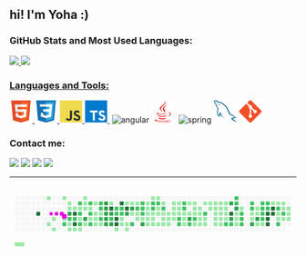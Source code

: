 
## hi! I'm  Yoha :)

<div>

### GitHub Stats and Most Used Languages:
 
  <div>
  <a href="https://github.com/Yehokhananlima">
  <img height="160em" src="https://github-readme-stats.vercel.app/api?username=Yehokhananlima&show_icons=true&theme=gotham&include_all_commits=true&count_private=true"/>
  <img height="160em" src="https://github-readme-stats.vercel.app/api/top-langs/?username=Yehokhananlima&layout=compact&langs_count=16&theme=gotham"/>
<div>

   </div> 
 <h3 align="left">Languages and Tools:</h3>

<p align="left">
  <img height="40" src="https://raw.githubusercontent.com/devicons/devicon/master/icons/html5/html5-original.svg">
       <img height="40" src="https://raw.githubusercontent.com/devicons/devicon/master/icons/css3/css3-original.svg">
       <img height="40" src="https://raw.githubusercontent.com/devicons/devicon/master/icons/javascript/javascript-original.svg">
 <a href="https://www.typescriptlang.org/" target="_blank"> <img src="https://raw.githubusercontent.com/devicons/devicon/master/icons/typescript/typescript-original.svg" alt="typescript" width="40" height="40"/> </a>
 <img href="https://angular.io" target="_blank"> 
 <img src="https://avatars.githubusercontent.com/u/139426?s=200&v=4" alt="angular" width="40" height="40"/> </a>
   
 <img height="40" src="https://raw.githubusercontent.com/devicons/devicon/master/icons/java/java-plain.svg">
   <img href="https://spring.io/" target="_blank"> <img src="https://www.vectorlogo.zone/logos/springio/springio-icon.svg" alt="spring" width="40" height="40" alt="spring" width="40" height="40"/> </a>
      <img height="40" src="https://raw.githubusercontent.com/devicons/devicon/master/icons/mysql/mysql-original.svg">
    <img height="40" src="https://raw.githubusercontent.com/devicons/devicon/master/icons/git/git-original.svg">
  


   
    
</p>


### Contact me:

 <div>
   <a href="https://discord.gg/TufbyR7x" target="_blank"><img src="https://img.shields.io/badge/Discord-7289DA?style=for-the-badge&logo=discord&logoColor=white" target="_blank"></a> 
  <a href = "mailto: yoha.limaa@gmail.com"><img src="https://img.shields.io/badge/-Gmail-%23EA4335?style=for-the-badge&logo=gmail&logoColor=white" target="_blank"></a>
  <a href="https://www.linkedin.com/in/yehokhanan-lima/" target="_blank"><img src="https://img.shields.io/badge/-LinkedIn-%230077B5?style=for-the-badge&logo=linkedin&logoColor=white" target="_blank"></a>
 <a href="https://instagram.com/yoha_nann" target="_blank"><img src="https://img.shields.io/badge/-Instagram-%23E4405F?style=for-the-badge&logo=instagram&logoColor=white"  target="_blank"></a>
</div>


-----

<svg viewBox="-16 -32 880 192" width="880" height="192" xmlns="http://www.w3.org/2000/svg"><style>@keyframes c0{.87%{fill:var(--c1)}.89%,to{fill:var(--ce)}}@keyframes c1{1.61%{fill:var(--c1)}1.63%,to{fill:var(--ce)}}@keyframes c2{98.67%{fill:var(--c4)}98.69%,to{fill:var(--ce)}}@keyframes c3{35.09%{fill:var(--c1)}35.11%,to{fill:var(--ce)}}@keyframes c4{1.9%{fill:var(--c1)}1.92%,to{fill:var(--ce)}}@keyframes c5{2.05%{fill:var(--c1)}2.07%,to{fill:var(--ce)}}@keyframes c6{3.22%{fill:var(--c1)}3.24%,to{fill:var(--ce)}}@keyframes c7{2.19%{fill:var(--c1)}2.21%,to{fill:var(--ce)}}@keyframes c8{2.93%{fill:var(--c1)}2.95%,to{fill:var(--ce)}}@keyframes c9{3.51%{fill:var(--c1)}3.53%,to{fill:var(--ce)}}@keyframes ca{2.34%{fill:var(--c1)}2.36%,to{fill:var(--ce)}}@keyframes cb{34.64%{fill:var(--c1)}34.66%,to{fill:var(--ce)}}@keyframes cc{2.49%{fill:var(--c1)}2.51%,to{fill:var(--ce)}}@keyframes cd{2.63%{fill:var(--c1)}2.65%,to{fill:var(--ce)}}@keyframes ce{56.23%{fill:var(--c2)}56.25%,to{fill:var(--ce)}}@keyframes cf{34.35%{fill:var(--c1)}34.37%,to{fill:var(--ce)}}@keyframes cg{34.2%{fill:var(--c1)}34.22%,to{fill:var(--ce)}}@keyframes ch{82.22%{fill:var(--c3)}82.24%,to{fill:var(--ce)}}@keyframes ci{54.47%{fill:var(--c2)}54.49%,to{fill:var(--ce)}}@keyframes cj{54.32%{fill:var(--c1)}54.34%,to{fill:var(--ce)}}@keyframes ck{3.95%{fill:var(--c1)}3.97%,to{fill:var(--ce)}}@keyframes cl{34.06%{fill:var(--c1)}34.08%,to{fill:var(--ce)}}@keyframes cm{97.64%{fill:var(--c4)}97.66%,to{fill:var(--ce)}}@keyframes cn{55.79%{fill:var(--c2)}55.81%,to{fill:var(--ce)}}@keyframes co{97.35%{fill:var(--c4)}97.37%,to{fill:var(--ce)}}@keyframes cp{4.1%{fill:var(--c1)}4.12%,to{fill:var(--ce)}}@keyframes cq{58.73%{fill:var(--c2)}58.75%,to{fill:var(--ce)}}@keyframes cr{33.91%{fill:var(--c1)}33.93%,to{fill:var(--ce)}}@keyframes cs{55.5%{fill:var(--c2)}55.52%,to{fill:var(--ce)}}@keyframes ct{55.64%{fill:var(--c1)}55.66%,to{fill:var(--ce)}}@keyframes cu{56.97%{fill:var(--c2)}56.99%,to{fill:var(--ce)}}@keyframes cv{4.25%{fill:var(--c1)}4.27%,to{fill:var(--ce)}}@keyframes cw{29.36%{fill:var(--c1)}29.38%,to{fill:var(--ce)}}@keyframes cx{29.51%{fill:var(--c1)}29.53%,to{fill:var(--ce)}}@keyframes cy{29.65%{fill:var(--c1)}29.67%,to{fill:var(--ce)}}@keyframes cz{81.63%{fill:var(--c3)}81.65%,to{fill:var(--ce)}}@keyframes c10{53.29%{fill:var(--c1)}53.31%,to{fill:var(--ce)}}@keyframes c11{58.43%{fill:var(--c2)}58.45%,to{fill:var(--ce)}}@keyframes c12{29.8%{fill:var(--c1)}29.82%,to{fill:var(--ce)}}@keyframes c13{52.27%{fill:var(--c2)}52.29%,to{fill:var(--ce)}}@keyframes c14{52.12%{fill:var(--c1)}52.14%,to{fill:var(--ce)}}@keyframes c15{53.44%{fill:var(--c2)}53.46%,to{fill:var(--ce)}}@keyframes c16{28.92%{fill:var(--c1)}28.94%,to{fill:var(--ce)}}@keyframes c17{28.62%{fill:var(--c1)}28.64%,to{fill:var(--ce)}}@keyframes c18{28.48%{fill:var(--c1)}28.5%,to{fill:var(--ce)}}@keyframes c19{4.84%{fill:var(--c1)}4.86%,to{fill:var(--ce)}}@keyframes c1a{58.14%{fill:var(--c2)}58.16%,to{fill:var(--ce)}}@keyframes c1b{51.53%{fill:var(--c2)}51.55%,to{fill:var(--ce)}}@keyframes c1c{51.39%{fill:var(--c1)}51.41%,to{fill:var(--ce)}}@keyframes c1d{57.7%{fill:var(--c2)}57.72%,to{fill:var(--ce)}}@keyframes c1e{4.98%{fill:var(--c1)}5%,to{fill:var(--ce)}}@keyframes c1f{77.67%{fill:var(--c3)}77.69%,to{fill:var(--ce)}}@keyframes c1g{77.52%{fill:var(--c3)}77.54%,to{fill:var(--ce)}}@keyframes c1h{77.38%{fill:var(--c3)}77.4%,to{fill:var(--ce)}}@keyframes c1i{77.23%{fill:var(--c3)}77.25%,to{fill:var(--ce)}}@keyframes c1j{80.9%{fill:var(--c3)}80.92%,to{fill:var(--ce)}}@keyframes c1k{30.83%{fill:var(--c1)}30.85%,to{fill:var(--ce)}}@keyframes c1l{95.58%{fill:var(--c4)}95.6%,to{fill:var(--ce)}}@keyframes c1m{76.94%{fill:var(--c3)}76.96%,to{fill:var(--ce)}}@keyframes c1n{77.08%{fill:var(--c2)}77.1%,to{fill:var(--ce)}}@keyframes c1o{80.75%{fill:var(--c3)}80.77%,to{fill:var(--ce)}}@keyframes c1p{60.2%{fill:var(--c2)}60.22%,to{fill:var(--ce)}}@keyframes c1q{60.64%{fill:var(--c2)}60.66%,to{fill:var(--ce)}}@keyframes c1r{96.03%{fill:var(--c4)}96.05%,to{fill:var(--ce)}}@keyframes c1s{96.17%{fill:var(--c4)}96.19%,to{fill:var(--ce)}}@keyframes c1t{5.57%{fill:var(--c1)}5.59%,to{fill:var(--ce)}}@keyframes c1u{95.14%{fill:var(--c4)}95.16%,to{fill:var(--ce)}}@keyframes c1v{60.34%{fill:var(--c2)}60.36%,to{fill:var(--ce)}}@keyframes c1w{60.49%{fill:var(--c2)}60.51%,to{fill:var(--ce)}}@keyframes c1x{27.16%{fill:var(--c1)}27.18%,to{fill:var(--ce)}}@keyframes c1y{27.3%{fill:var(--c1)}27.32%,to{fill:var(--ce)}}@keyframes c1z{31.56%{fill:var(--c1)}31.58%,to{fill:var(--ce)}}@keyframes c20{94.85%{fill:var(--c4)}94.87%,to{fill:var(--ce)}}@keyframes c21{78.55%{fill:var(--c3)}78.57%,to{fill:var(--ce)}}@keyframes c22{6.01%{fill:var(--c1)}6.03%,to{fill:var(--ce)}}@keyframes c23{5.86%{fill:var(--c1)}5.88%,to{fill:var(--ce)}}@keyframes c24{31.71%{fill:var(--c1)}31.73%,to{fill:var(--ce)}}@keyframes c25{78.84%{fill:var(--c3)}78.86%,to{fill:var(--ce)}}@keyframes c26{26.72%{fill:var(--c1)}26.74%,to{fill:var(--ce)}}@keyframes c27{61.66%{fill:var(--c2)}61.68%,to{fill:var(--ce)}}@keyframes c28{31.85%{fill:var(--c1)}31.87%,to{fill:var(--ce)}}@keyframes c29{63.72%{fill:var(--c2)}63.74%,to{fill:var(--ce)}}@keyframes c2a{26.57%{fill:var(--c1)}26.59%,to{fill:var(--ce)}}@keyframes c2b{6.45%{fill:var(--c1)}6.47%,to{fill:var(--ce)}}@keyframes c2c{62.55%{fill:var(--c2)}62.57%,to{fill:var(--ce)}}@keyframes c2d{62.4%{fill:var(--c2)}62.42%,to{fill:var(--ce)}}@keyframes c2e{62.25%{fill:var(--c2)}62.27%,to{fill:var(--ce)}}@keyframes c2f{6.6%{fill:var(--c1)}6.62%,to{fill:var(--ce)}}@keyframes c2g{79.58%{fill:var(--c3)}79.6%,to{fill:var(--ce)}}@keyframes c2h{23.93%{fill:var(--c1)}23.95%,to{fill:var(--ce)}}@keyframes c2i{23.78%{fill:var(--c1)}23.8%,to{fill:var(--ce)}}@keyframes c2j{23.63%{fill:var(--c1)}23.65%,to{fill:var(--ce)}}@keyframes c2k{6.74%{fill:var(--c1)}6.76%,to{fill:var(--ce)}}@keyframes c2l{25.98%{fill:var(--c1)}26%,to{fill:var(--ce)}}@keyframes c2m{24.22%{fill:var(--c1)}24.24%,to{fill:var(--ce)}}@keyframes c2n{62.84%{fill:var(--c2)}62.86%,to{fill:var(--ce)}}@keyframes c2o{63.28%{fill:var(--c2)}63.3%,to{fill:var(--ce)}}@keyframes c2p{23.48%{fill:var(--c1)}23.5%,to{fill:var(--ce)}}@keyframes c2q{6.89%{fill:var(--c1)}6.91%,to{fill:var(--ce)}}@keyframes c2r{25.83%{fill:var(--c1)}25.85%,to{fill:var(--ce)}}@keyframes c2s{24.37%{fill:var(--c1)}24.39%,to{fill:var(--ce)}}@keyframes c2t{62.99%{fill:var(--c2)}63.01%,to{fill:var(--ce)}}@keyframes c2u{48.45%{fill:var(--c1)}48.47%,to{fill:var(--ce)}}@keyframes c2v{23.34%{fill:var(--c1)}23.36%,to{fill:var(--ce)}}@keyframes c2w{25.69%{fill:var(--c1)}25.71%,to{fill:var(--ce)}}@keyframes c2x{24.66%{fill:var(--c1)}24.68%,to{fill:var(--ce)}}@keyframes c2y{48.59%{fill:var(--c2)}48.61%,to{fill:var(--ce)}}@keyframes c2z{23.19%{fill:var(--c1)}23.21%,to{fill:var(--ce)}}@keyframes c30{7.19%{fill:var(--c1)}7.21%,to{fill:var(--ce)}}@keyframes c31{25.54%{fill:var(--c1)}25.56%,to{fill:var(--ce)}}@keyframes c32{23.04%{fill:var(--c1)}23.06%,to{fill:var(--ce)}}@keyframes c33{7.33%{fill:var(--c1)}7.35%,to{fill:var(--ce)}}@keyframes c34{25.39%{fill:var(--c1)}25.41%,to{fill:var(--ce)}}@keyframes c35{22.31%{fill:var(--c1)}22.33%,to{fill:var(--ce)}}@keyframes c36{22.46%{fill:var(--c1)}22.48%,to{fill:var(--ce)}}@keyframes c37{7.63%{fill:var(--c1)}7.65%,to{fill:var(--ce)}}@keyframes c38{7.48%{fill:var(--c1)}7.5%,to{fill:var(--ce)}}@keyframes c39{22.16%{fill:var(--c1)}22.18%,to{fill:var(--ce)}}@keyframes c3a{22.6%{fill:var(--c1)}22.62%,to{fill:var(--ce)}}@keyframes c3b{7.77%{fill:var(--c1)}7.79%,to{fill:var(--ce)}}@keyframes c3c{65.78%{fill:var(--c2)}65.8%,to{fill:var(--ce)}}@keyframes c3d{65.92%{fill:var(--c2)}65.94%,to{fill:var(--ce)}}@keyframes c3e{65.19%{fill:var(--c2)}65.21%,to{fill:var(--ce)}}@keyframes c3f{65.34%{fill:var(--c2)}65.36%,to{fill:var(--ce)}}@keyframes c3g{7.92%{fill:var(--c1)}7.94%,to{fill:var(--ce)}}@keyframes c3h{9.53%{fill:var(--c1)}9.55%,to{fill:var(--ce)}}@keyframes c3i{9.68%{fill:var(--c1)}9.7%,to{fill:var(--ce)}}@keyframes c3j{8.95%{fill:var(--c1)}8.97%,to{fill:var(--ce)}}@keyframes c3k{8.07%{fill:var(--c1)}8.09%,to{fill:var(--ce)}}@keyframes c3l{86.04%{fill:var(--c3)}86.06%,to{fill:var(--ce)}}@keyframes c3m{66.22%{fill:var(--c2)}66.24%,to{fill:var(--ce)}}@keyframes c3n{8.8%{fill:var(--c1)}8.82%,to{fill:var(--ce)}}@keyframes c3o{8.65%{fill:var(--c1)}8.67%,to{fill:var(--ce)}}@keyframes c3p{8.21%{fill:var(--c1)}8.23%,to{fill:var(--ce)}}@keyframes c3q{66.51%{fill:var(--c2)}66.53%,to{fill:var(--ce)}}@keyframes c3r{10.27%{fill:var(--c1)}10.29%,to{fill:var(--ce)}}@keyframes c3s{8.51%{fill:var(--c1)}8.53%,to{fill:var(--ce)}}@keyframes c3t{8.36%{fill:var(--c1)}8.38%,to{fill:var(--ce)}}@keyframes c3u{10.86%{fill:var(--c1)}10.88%,to{fill:var(--ce)}}@keyframes c3v{10.42%{fill:var(--c1)}10.44%,to{fill:var(--ce)}}@keyframes c3w{12.62%{fill:var(--c1)}12.64%,to{fill:var(--ce)}}@keyframes c3x{66.95%{fill:var(--c2)}66.97%,to{fill:var(--ce)}}@keyframes c3y{10.71%{fill:var(--c1)}10.73%,to{fill:var(--ce)}}@keyframes c3z{10.56%{fill:var(--c1)}10.58%,to{fill:var(--ce)}}@keyframes c40{12.47%{fill:var(--c1)}12.49%,to{fill:var(--ce)}}@keyframes c41{11.44%{fill:var(--c1)}11.46%,to{fill:var(--ce)}}@keyframes c42{12.32%{fill:var(--c1)}12.34%,to{fill:var(--ce)}}@keyframes c43{11.59%{fill:var(--c1)}11.61%,to{fill:var(--ce)}}@keyframes c44{13.21%{fill:var(--c1)}13.23%,to{fill:var(--ce)}}@keyframes c45{13.94%{fill:var(--c1)}13.96%,to{fill:var(--ce)}}@keyframes c46{14.09%{fill:var(--c1)}14.11%,to{fill:var(--ce)}}@keyframes c47{12.18%{fill:var(--c1)}12.2%,to{fill:var(--ce)}}@keyframes c48{11.74%{fill:var(--c1)}11.76%,to{fill:var(--ce)}}@keyframes c49{13.35%{fill:var(--c1)}13.37%,to{fill:var(--ce)}}@keyframes c4a{13.79%{fill:var(--c1)}13.81%,to{fill:var(--ce)}}@keyframes c4b{14.23%{fill:var(--c1)}14.25%,to{fill:var(--ce)}}@keyframes c4c{12.03%{fill:var(--c1)}12.05%,to{fill:var(--ce)}}@keyframes c4d{11.88%{fill:var(--c1)}11.9%,to{fill:var(--ce)}}@keyframes c4e{13.5%{fill:var(--c1)}13.52%,to{fill:var(--ce)}}@keyframes c4f{13.65%{fill:var(--c1)}13.67%,to{fill:var(--ce)}}@keyframes c4g{67.83%{fill:var(--c2)}67.85%,to{fill:var(--ce)}}@keyframes c4h{87.95%{fill:var(--c3)}87.97%,to{fill:var(--ce)}}@keyframes c4i{91.77%{fill:var(--c4)}91.79%,to{fill:var(--ce)}}@keyframes c4j{87.21%{fill:var(--c3)}87.23%,to{fill:var(--ce)}}@keyframes c4k{67.98%{fill:var(--c2)}68%,to{fill:var(--ce)}}@keyframes c4l{72.97%{fill:var(--c2)}72.99%,to{fill:var(--ce)}}@keyframes c4m{72.82%{fill:var(--c2)}72.84%,to{fill:var(--ce)}}@keyframes c4n{87.66%{fill:var(--c3)}87.68%,to{fill:var(--ce)}}@keyframes c4o{41.69%{fill:var(--c1)}41.71%,to{fill:var(--ce)}}@keyframes c4p{41.55%{fill:var(--c1)}41.57%,to{fill:var(--ce)}}@keyframes c4q{41.4%{fill:var(--c1)}41.42%,to{fill:var(--ce)}}@keyframes c4r{19.67%{fill:var(--c1)}19.69%,to{fill:var(--ce)}}@keyframes c4s{41.84%{fill:var(--c2)}41.86%,to{fill:var(--ce)}}@keyframes c4t{68.42%{fill:var(--c2)}68.44%,to{fill:var(--ce)}}@keyframes c4u{68.27%{fill:var(--c2)}68.29%,to{fill:var(--ce)}}@keyframes c4v{69.15%{fill:var(--c2)}69.17%,to{fill:var(--ce)}}@keyframes c4w{69.01%{fill:var(--c2)}69.03%,to{fill:var(--ce)}}@keyframes c4x{18.93%{fill:var(--c1)}18.95%,to{fill:var(--ce)}}@keyframes c4y{19.08%{fill:var(--c1)}19.1%,to{fill:var(--ce)}}@keyframes c4z{89.42%{fill:var(--c3)}89.44%,to{fill:var(--ce)}}@keyframes c50{18.64%{fill:var(--c1)}18.66%,to{fill:var(--ce)}}@keyframes c51{18.79%{fill:var(--c1)}18.81%,to{fill:var(--ce)}}@keyframes c52{89.12%{fill:var(--c3)}89.14%,to{fill:var(--ce)}}@keyframes c53{15.56%{fill:var(--c1)}15.58%,to{fill:var(--ce)}}@keyframes c54{69.45%{fill:var(--c2)}69.47%,to{fill:var(--ce)}}@keyframes c55{69.89%{fill:var(--c2)}69.91%,to{fill:var(--ce)}}@keyframes c56{70.03%{fill:var(--c2)}70.05%,to{fill:var(--ce)}}@keyframes c57{70.18%{fill:var(--c2)}70.2%,to{fill:var(--ce)}}@keyframes c58{15.7%{fill:var(--c1)}15.72%,to{fill:var(--ce)}}@keyframes c59{69.59%{fill:var(--c2)}69.61%,to{fill:var(--ce)}}@keyframes c5a{69.74%{fill:var(--c2)}69.76%,to{fill:var(--ce)}}@keyframes c5b{90.15%{fill:var(--c4)}90.17%,to{fill:var(--ce)}}@keyframes c5c{90%{fill:var(--c4)}90.02%,to{fill:var(--ce)}}@keyframes c5d{89.86%{fill:var(--c4)}89.88%,to{fill:var(--ce)}}@keyframes c5e{17.76%{fill:var(--c1)}17.78%,to{fill:var(--ce)}}@keyframes c5f{90.45%{fill:var(--c4)}90.47%,to{fill:var(--ce)}}@keyframes c5g{90.3%{fill:var(--c4)}90.32%,to{fill:var(--ce)}}@keyframes c5h{17.61%{fill:var(--c1)}17.63%,to{fill:var(--ce)}}@keyframes c5i{71.5%{fill:var(--c2)}71.52%,to{fill:var(--ce)}}@keyframes c5j{43.75%{fill:var(--c1)}43.77%,to{fill:var(--ce)}}@keyframes c5k{16.58%{fill:var(--c1)}16.6%,to{fill:var(--ce)}}@keyframes c5l{71.06%{fill:var(--c2)}71.08%,to{fill:var(--ce)}}@keyframes c5m{17.46%{fill:var(--c1)}17.48%,to{fill:var(--ce)}}@keyframes c5n{17.32%{fill:var(--c1)}17.34%,to{fill:var(--ce)}}@keyframes c5o{43.9%{fill:var(--c2)}43.92%,to{fill:var(--ce)}}@keyframes c5p{16.73%{fill:var(--c1)}16.75%,to{fill:var(--ce)}}@keyframes c5q{17.17%{fill:var(--c1)}17.19%,to{fill:var(--ce)}}@keyframes c5r{17.02%{fill:var(--c1)}17.04%,to{fill:var(--ce)}}@keyframes c5s{16.88%{fill:var(--c1)}16.9%,to{fill:var(--ce)}}@keyframes u0{.87%{transform:scale(0,1)}.89%,1.61%{transform:scale(.01,1)}1.63%,1.9%{transform:scale(.02,1)}1.92%,2.05%,2.07%,2.19%{transform:scale(.03,1)}2.21%,2.34%{transform:scale(.04,1)}2.36%,2.49%{transform:scale(.05,1)}2.51%,2.63%{transform:scale(.06,1)}2.65%,2.93%{transform:scale(.07,1)}2.95%,3.22%,3.24%,3.51%{transform:scale(.08,1)}3.53%,3.95%{transform:scale(.09,1)}3.97%,4.1%{transform:scale(.1,1)}4.12%,4.25%{transform:scale(.11,1)}4.27%,4.84%{transform:scale(.12,1)}4.86%,4.98%,5%,5.57%{transform:scale(.13,1)}5.59%,5.86%{transform:scale(.14,1)}5.88%,6.01%{transform:scale(.15,1)}6.03%,6.45%{transform:scale(.16,1)}6.47%,6.6%{transform:scale(.17,1)}6.62%,6.74%,6.76%,6.89%{transform:scale(.18,1)}6.91%,7.19%{transform:scale(.19,1)}7.21%,7.33%{transform:scale(.2,1)}7.35%,7.48%{transform:scale(.21,1)}7.5%,7.63%{transform:scale(.22,1)}7.65%,7.77%{transform:scale(.23,1)}7.79%,7.92%,7.94%,8.07%{transform:scale(.24,1)}8.09%,8.21%{transform:scale(.25,1)}8.23%,8.36%{transform:scale(.26,1)}8.38%,8.51%{transform:scale(.27,1)}8.53%,8.65%{transform:scale(.28,1)}8.67%,8.8%,8.82%,8.95%{transform:scale(.29,1)}8.97%,9.53%{transform:scale(.3,1)}9.55%,9.68%{transform:scale(.31,1)}10.27%,9.7%{transform:scale(.32,1)}10.29%,10.42%{transform:scale(.33,1)}10.44%,10.56%,10.58%,10.71%{transform:scale(.34,1)}10.73%,10.86%{transform:scale(.35,1)}10.88%,11.44%{transform:scale(.36,1)}11.46%,11.59%{transform:scale(.37,1)}11.61%,11.74%{transform:scale(.38,1)}11.76%,11.88%,11.9%,12.03%{transform:scale(.39,1)}12.05%,12.18%{transform:scale(.4,1)}12.2%,12.32%{transform:scale(.41,1)}12.34%,12.47%{transform:scale(.42,1)}12.49%,12.62%{transform:scale(.43,1)}12.64%,13.21%{transform:scale(.44,1)}13.23%,13.35%,13.37%,13.5%{transform:scale(.45,1)}13.52%,13.65%{transform:scale(.46,1)}13.67%,13.79%{transform:scale(.47,1)}13.81%,13.94%{transform:scale(.48,1)}13.96%,14.09%{transform:scale(.49,1)}14.11%,14.23%,14.25%,15.56%{transform:scale(.5,1)}15.58%,15.7%{transform:scale(.51,1)}15.72%,16.58%{transform:scale(.52,1)}16.6%,16.73%{transform:scale(.53,1)}16.75%,16.88%{transform:scale(.54,1)}16.9%,17.02%,17.04%,17.17%{transform:scale(.55,1)}17.19%,17.32%{transform:scale(.56,1)}17.34%,17.46%{transform:scale(.57,1)}17.48%,17.61%{transform:scale(.58,1)}17.63%,17.76%{transform:scale(.59,1)}17.78%,18.64%{transform:scale(.6,1)}18.66%,18.79%,18.81%,18.93%{transform:scale(.61,1)}18.95%,19.08%{transform:scale(.62,1)}19.1%,19.67%{transform:scale(.63,1)}19.69%,22.16%{transform:scale(.64,1)}22.18%,22.31%{transform:scale(.65,1)}22.33%,22.46%,22.48%,22.6%{transform:scale(.66,1)}22.62%,23.04%{transform:scale(.67,1)}23.06%,23.19%{transform:scale(.68,1)}23.21%,23.34%{transform:scale(.69,1)}23.36%,23.48%{transform:scale(.7,1)}23.5%,23.63%,23.65%,23.78%{transform:scale(.71,1)}23.8%,23.93%{transform:scale(.72,1)}23.95%,24.22%{transform:scale(.73,1)}24.24%,24.37%{transform:scale(.74,1)}24.39%,24.66%{transform:scale(.75,1)}24.68%,25.39%,25.41%,25.54%{transform:scale(.76,1)}25.56%,25.69%{transform:scale(.77,1)}25.71%,25.83%{transform:scale(.78,1)}25.85%,25.98%{transform:scale(.79,1)}26%,26.57%{transform:scale(.8,1)}26.59%,26.72%{transform:scale(.81,1)}26.74%,27.16%,27.18%,27.3%{transform:scale(.82,1)}27.32%,28.48%{transform:scale(.83,1)}28.5%,28.62%{transform:scale(.84,1)}28.64%,28.92%{transform:scale(.85,1)}28.94%,29.36%{transform:scale(.86,1)}29.38%,29.51%,29.53%,29.65%{transform:scale(.87,1)}29.67%,29.8%{transform:scale(.88,1)}29.82%,30.83%{transform:scale(.89,1)}30.85%,31.56%{transform:scale(.9,1)}31.58%,31.71%{transform:scale(.91,1)}31.73%,31.85%,31.87%,33.91%{transform:scale(.92,1)}33.93%,34.06%{transform:scale(.93,1)}34.08%,34.2%{transform:scale(.94,1)}34.22%,34.35%{transform:scale(.95,1)}34.37%,34.64%{transform:scale(.96,1)}34.66%,35.09%,35.11%,41.4%{transform:scale(.97,1)}41.42%,41.55%{transform:scale(.98,1)}41.57%,41.69%{transform:scale(.99,1)}41.71%,to{transform:scale(1,1)}}@keyframes u1{41.84%{transform:scale(0,1)}41.86%,to{transform:scale(1,1)}}@keyframes u2{43.75%{transform:scale(0,1)}43.77%,to{transform:scale(1,1)}}@keyframes u3{43.9%{transform:scale(0,1)}43.92%,to{transform:scale(1,1)}}@keyframes u4{48.45%{transform:scale(0,1)}48.47%,to{transform:scale(1,1)}}@keyframes u5{48.59%{transform:scale(0,1)}48.61%,to{transform:scale(1,1)}}@keyframes u6{51.39%{transform:scale(0,1)}51.41%,to{transform:scale(1,1)}}@keyframes u7{51.53%{transform:scale(0,1)}51.55%,to{transform:scale(1,1)}}@keyframes u8{52.12%{transform:scale(0,1)}52.14%,to{transform:scale(1,1)}}@keyframes u9{52.27%{transform:scale(0,1)}52.29%,to{transform:scale(1,1)}}@keyframes ua{53.29%{transform:scale(0,1)}53.31%,to{transform:scale(1,1)}}@keyframes ub{53.44%{transform:scale(0,1)}53.46%,to{transform:scale(1,1)}}@keyframes uc{54.32%{transform:scale(0,1)}54.34%,to{transform:scale(1,1)}}@keyframes ud{54.47%{transform:scale(0,1)}54.49%,55.5%{transform:scale(.5,1)}55.52%,to{transform:scale(1,1)}}@keyframes ue{55.64%{transform:scale(0,1)}55.66%,to{transform:scale(1,1)}}@keyframes uf{55.79%{transform:scale(0,1)}55.81%,56.23%{transform:scale(.02,1)}56.25%,56.97%{transform:scale(.05,1)}56.99%,57.7%{transform:scale(.07,1)}57.72%,58.14%{transform:scale(.1,1)}58.16%,58.43%{transform:scale(.12,1)}58.45%,58.73%{transform:scale(.14,1)}58.75%,60.2%{transform:scale(.17,1)}60.22%,60.34%{transform:scale(.19,1)}60.36%,60.49%{transform:scale(.21,1)}60.51%,60.64%{transform:scale(.24,1)}60.66%,61.66%{transform:scale(.26,1)}61.68%,62.25%{transform:scale(.29,1)}62.27%,62.4%{transform:scale(.31,1)}62.42%,62.55%{transform:scale(.33,1)}62.57%,62.84%{transform:scale(.36,1)}62.86%,62.99%{transform:scale(.38,1)}63.01%,63.28%{transform:scale(.4,1)}63.3%,63.72%{transform:scale(.43,1)}63.74%,65.19%{transform:scale(.45,1)}65.21%,65.34%{transform:scale(.48,1)}65.36%,65.78%{transform:scale(.5,1)}65.8%,65.92%{transform:scale(.52,1)}65.94%,66.22%{transform:scale(.55,1)}66.24%,66.51%{transform:scale(.57,1)}66.53%,66.95%{transform:scale(.6,1)}66.97%,67.83%{transform:scale(.62,1)}67.85%,67.98%{transform:scale(.64,1)}68%,68.27%{transform:scale(.67,1)}68.29%,68.42%{transform:scale(.69,1)}68.44%,69.01%{transform:scale(.71,1)}69.03%,69.15%{transform:scale(.74,1)}69.17%,69.45%{transform:scale(.76,1)}69.47%,69.59%{transform:scale(.79,1)}69.61%,69.74%{transform:scale(.81,1)}69.76%,69.89%{transform:scale(.83,1)}69.91%,70.03%{transform:scale(.86,1)}70.05%,70.18%{transform:scale(.88,1)}70.2%,71.06%{transform:scale(.9,1)}71.08%,71.5%{transform:scale(.93,1)}71.52%,72.82%{transform:scale(.95,1)}72.84%,72.97%{transform:scale(.98,1)}72.99%,to{transform:scale(1,1)}}@keyframes ug{76.94%{transform:scale(0,1)}76.96%,to{transform:scale(1,1)}}@keyframes uh{77.08%{transform:scale(0,1)}77.1%,to{transform:scale(1,1)}}@keyframes ui{77.23%{transform:scale(0,1)}77.25%,77.38%{transform:scale(.06,1)}77.4%,77.52%{transform:scale(.12,1)}77.54%,77.67%{transform:scale(.18,1)}77.69%,78.55%{transform:scale(.24,1)}78.57%,78.84%{transform:scale(.29,1)}78.86%,79.58%{transform:scale(.35,1)}79.6%,80.75%{transform:scale(.41,1)}80.77%,80.9%{transform:scale(.47,1)}80.92%,81.63%{transform:scale(.53,1)}81.65%,82.22%{transform:scale(.59,1)}82.24%,86.04%{transform:scale(.65,1)}86.06%,87.21%{transform:scale(.71,1)}87.23%,87.66%{transform:scale(.76,1)}87.68%,87.95%{transform:scale(.82,1)}87.97%,89.12%{transform:scale(.88,1)}89.14%,89.42%{transform:scale(.94,1)}89.44%,to{transform:scale(1,1)}}@keyframes uj{89.86%{transform:scale(0,1)}89.88%,90%{transform:scale(.07,1)}90.02%,90.15%{transform:scale(.14,1)}90.17%,90.3%{transform:scale(.21,1)}90.32%,90.45%{transform:scale(.29,1)}90.47%,91.77%{transform:scale(.36,1)}91.79%,94.85%{transform:scale(.43,1)}94.87%,95.14%{transform:scale(.5,1)}95.16%,95.58%{transform:scale(.57,1)}95.6%,96.03%{transform:scale(.64,1)}96.05%,96.17%{transform:scale(.71,1)}96.19%,97.35%{transform:scale(.79,1)}97.37%,97.64%{transform:scale(.86,1)}97.66%,98.67%{transform:scale(.93,1)}98.69%,to{transform:scale(1,1)}}@keyframes s0{0%,99.85%{transform:translate(0,-16px)}.15%{transform:translate(0,0)}.29%{transform:translate(16px,0)}.88%{transform:translate(16px,64px)}1.17%{transform:translate(48px,64px)}1.47%{transform:translate(48px,32px)}1.91%{transform:translate(96px,32px)}2.06%{transform:translate(96px,48px)}2.5%{transform:translate(144px,48px)}2.64%,54.63%,56.09%{transform:translate(144px,64px)}3.08%{transform:translate(96px,64px)}3.23%{transform:translate(96px,80px)}3.38%{transform:translate(112px,80px)}3.52%{transform:translate(112px,96px)}4.7%,52.86%{transform:translate(240px,96px)}28.34%,4.85%{transform:translate(240px,80px)}28.19%,4.99%,57.56%{transform:translate(256px,80px)}28.05%,5.14%{transform:translate(256px,96px)}5.87%{transform:translate(336px,96px)}6.17%{transform:translate(336px,64px)}7.49%{transform:translate(480px,64px)}7.64%{transform:translate(480px,48px)}8.37%{transform:translate(560px,48px)}11.16%,8.52%{transform:translate(560px,32px)}8.66%{transform:translate(544px,32px)}8.81%{transform:translate(544px,16px)}8.96%{transform:translate(528px,16px)}85.9%,9.25%{transform:translate(528px,48px)}9.4%{transform:translate(512px,48px)}9.84%{transform:translate(512px,96px)}10.13%{transform:translate(544px,96px)}10.28%,66.37%{transform:translate(544px,80px)}10.57%{transform:translate(576px,80px)}10.72%,66.81%{transform:translate(576px,64px)}10.87%{transform:translate(560px,64px)}11.89%,92.07%{transform:translate(640px,32px)}12.04%{transform:translate(640px,16px)}12.63%{transform:translate(576px,16px)}12.78%{transform:translate(576px,32px)}13.07%{transform:translate(608px,32px)}13.22%{transform:translate(608px,48px)}13.51%,67.55%,91.92%{transform:translate(640px,48px)}13.66%{transform:translate(640px,64px)}13.95%{transform:translate(608px,64px)}14.1%{transform:translate(608px,80px)}14.24%{transform:translate(624px,80px)}14.39%{transform:translate(624px,96px)}15.42%{transform:translate(736px,96px)}15.57%{transform:translate(736px,80px)}15.71%{transform:translate(752px,80px)}15.86%,70.48%{transform:translate(752px,96px)}16.15%,43.17%{transform:translate(784px,96px)}16.45%,43.47%{transform:translate(784px,64px)}16.89%{transform:translate(832px,64px)}17.18%{transform:translate(832px,32px)}17.33%{transform:translate(816px,32px)}17.47%{transform:translate(816px,16px)}17.77%{transform:translate(784px,16px)}17.91%{transform:translate(784px,0)}18.36%{transform:translate(736px,0)}18.8%{transform:translate(736px,48px)}18.94%{transform:translate(720px,48px)}19.09%,68.72%,89.28%{transform:translate(720px,64px)}19.24%{transform:translate(704px,64px)}19.53%{transform:translate(704px,32px)}19.68%{transform:translate(688px,32px)}20.12%{transform:translate(688px,-16px)}21.88%{transform:translate(496px,-16px)}22.17%{transform:translate(496px,16px)}22.32%{transform:translate(480px,16px)}22.47%{transform:translate(480px,32px)}22.61%,65.49%{transform:translate(496px,32px)}22.76%{transform:translate(496px,48px)}23.64%{transform:translate(400px,48px)}24.08%{transform:translate(400px,0)}24.52%,48.9%{transform:translate(448px,0)}24.67%{transform:translate(448px,16px)}24.82%{transform:translate(464px,16px)}25.4%{transform:translate(464px,80px)}25.99%{transform:translate(400px,80px)}26.14%{transform:translate(400px,64px)}26.43%,61.97%{transform:translate(368px,64px)}26.58%{transform:translate(368px,48px)}26.73%,78.71%{transform:translate(352px,48px)}26.87%,61.53%{transform:translate(352px,64px)}27.17%,61.23%{transform:translate(320px,64px)}27.46%,80.32%{transform:translate(320px,96px)}29.07%,30.25%,50.81%{transform:translate(240px,0)}29.37%,33.48%{transform:translate(208px,0)}29.66%,33.77%{transform:translate(208px,32px)}29.96%,51.69%{transform:translate(240px,32px)}30.69%{transform:translate(288px,0)}30.84%,95.45%{transform:translate(288px,16px)}30.98%,77.97%{transform:translate(304px,16px)}31.13%,59.91%,76.36%{transform:translate(304px,0)}31.42%{transform:translate(336px,0)}31.57%,95.01%{transform:translate(336px,16px)}31.86%,63.88%{transform:translate(368px,16px)}32.01%{transform:translate(368px,0)}34.21%,82.38%{transform:translate(160px,32px)}34.51%{transform:translate(160px,0)}35.1%{transform:translate(96px,0)}35.98%{transform:translate(96px,96px)}41.26%{transform:translate(672px,96px)}41.7%{transform:translate(672px,48px)}42%{transform:translate(704px,48px)}42.44%{transform:translate(704px,96px)}43.61%{transform:translate(800px,64px)}43.76%{transform:translate(800px,48px)}43.91%{transform:translate(816px,48px)}44.35%{transform:translate(816px,96px)}47.87%{transform:translate(432px,96px)}48.46%,63.14%{transform:translate(432px,32px)}48.6%{transform:translate(448px,32px)}51.25%,52.42%{transform:translate(240px,48px)}51.4%{transform:translate(256px,48px)}51.54%{transform:translate(256px,32px)}51.98%{transform:translate(240px,64px)}52.13%{transform:translate(224px,64px)}52.28%{transform:translate(224px,48px)}53.16%{transform:translate(208px,96px)}53.3%{transform:translate(208px,80px)}53.45%{transform:translate(224px,80px)}53.6%{transform:translate(224px,96px)}54.19%{transform:translate(160px,96px)}54.48%,56.53%,82.09%{transform:translate(160px,64px)}54.92%{transform:translate(144px,32px)}55.36%{transform:translate(192px,32px)}55.65%,56.83%{transform:translate(192px,64px)}56.24%{transform:translate(144px,80px)}56.39%{transform:translate(160px,80px)}56.98%{transform:translate(192px,80px)}58.15%{transform:translate(256px,16px)}58.74%{transform:translate(192px,16px)}58.88%{transform:translate(192px,0)}60.21%,60.79%,78.12%,95.74%{transform:translate(304px,32px)}60.35%,60.94%,78.27%{transform:translate(320px,32px)}60.5%,78.41%{transform:translate(320px,48px)}60.65%,76.8%{transform:translate(304px,48px)}61.67%{transform:translate(352px,80px)}61.82%{transform:translate(368px,80px)}62.11%{transform:translate(384px,64px)}62.56%{transform:translate(384px,16px)}63%{transform:translate(432px,16px)}63.73%{transform:translate(368px,32px)}65.2%{transform:translate(512px,16px)}65.35%{transform:translate(512px,32px)}65.93%{transform:translate(496px,80px)}66.52%{transform:translate(544px,64px)}66.96%{transform:translate(576px,48px)}67.84%{transform:translate(640px,80px)}68.28%{transform:translate(688px,80px)}68.43%{transform:translate(688px,64px)}69.16%{transform:translate(720px,16px)}69.6%{transform:translate(768px,16px)}69.75%{transform:translate(768px,32px)}69.9%{transform:translate(752px,32px)}70.93%{transform:translate(800px,96px)}71.66%{transform:translate(800px,16px)}72.83%,87.81%{transform:translate(672px,16px)}72.98%{transform:translate(672px,0)}76.95%{transform:translate(288px,48px)}77.09%{transform:translate(288px,64px)}77.24%,81.06%{transform:translate(272px,64px)}77.68%{transform:translate(272px,16px)}78.85%{transform:translate(352px,32px)}79.15%{transform:translate(384px,32px)}79.59%{transform:translate(384px,80px)}80.18%{transform:translate(320px,80px)}80.62%{transform:translate(288px,96px)}80.76%{transform:translate(288px,80px)}80.91%{transform:translate(272px,80px)}83.41%{transform:translate(272px,32px)}83.55%{transform:translate(272px,48px)}86.05%{transform:translate(528px,64px)}87.37%{transform:translate(672px,64px)}87.96%{transform:translate(656px,16px)}88.11%,91.63%{transform:translate(656px,32px)}88.84%{transform:translate(736px,32px)}89.13%{transform:translate(736px,64px)}89.43%{transform:translate(720px,80px)}89.87%{transform:translate(768px,80px)}90.16%{transform:translate(768px,48px)}90.31%{transform:translate(784px,48px)}90.46%{transform:translate(784px,32px)}91.78%{transform:translate(656px,48px)}94.86%{transform:translate(336px,32px)}95.59%{transform:translate(288px,32px)}96.18%{transform:translate(304px,80px)}97.36%{transform:translate(176px,80px)}97.65%{transform:translate(176px,48px)}98.68%{transform:translate(64px,48px)}99.12%{transform:translate(64px,0)}99.27%{transform:translate(48px,0)}99.41%{transform:translate(48px,-16px)}}@keyframes s1{0%,99.85%{transform:translate(16px,-16px)}.15%{transform:translate(0,-16px)}.29%{transform:translate(0,0)}.44%{transform:translate(16px,0)}1.03%{transform:translate(16px,64px)}1.32%{transform:translate(48px,64px)}1.62%{transform:translate(48px,32px)}2.06%{transform:translate(96px,32px)}2.2%{transform:translate(96px,48px)}2.64%{transform:translate(144px,48px)}2.79%,54.77%,56.24%{transform:translate(144px,64px)}3.23%{transform:translate(96px,64px)}3.38%{transform:translate(96px,80px)}3.52%{transform:translate(112px,80px)}3.67%{transform:translate(112px,96px)}4.85%,53.01%{transform:translate(240px,96px)}28.49%,4.99%{transform:translate(240px,80px)}28.34%,5.14%,57.71%{transform:translate(256px,80px)}28.19%,5.29%{transform:translate(256px,96px)}6.02%{transform:translate(336px,96px)}6.31%{transform:translate(336px,64px)}7.64%{transform:translate(480px,64px)}7.78%{transform:translate(480px,48px)}8.52%{transform:translate(560px,48px)}11.31%,8.66%{transform:translate(560px,32px)}8.81%{transform:translate(544px,32px)}8.96%{transform:translate(544px,16px)}9.1%{transform:translate(528px,16px)}86.05%,9.4%{transform:translate(528px,48px)}9.54%{transform:translate(512px,48px)}9.99%{transform:translate(512px,96px)}10.28%{transform:translate(544px,96px)}10.43%,66.52%{transform:translate(544px,80px)}10.72%{transform:translate(576px,80px)}10.87%,66.96%{transform:translate(576px,64px)}11.01%{transform:translate(560px,64px)}12.04%,92.22%{transform:translate(640px,32px)}12.19%{transform:translate(640px,16px)}12.78%{transform:translate(576px,16px)}12.92%{transform:translate(576px,32px)}13.22%{transform:translate(608px,32px)}13.36%{transform:translate(608px,48px)}13.66%,67.69%,92.07%{transform:translate(640px,48px)}13.8%{transform:translate(640px,64px)}14.1%{transform:translate(608px,64px)}14.24%{transform:translate(608px,80px)}14.39%{transform:translate(624px,80px)}14.54%{transform:translate(624px,96px)}15.57%{transform:translate(736px,96px)}15.71%{transform:translate(736px,80px)}15.86%{transform:translate(752px,80px)}16.01%,70.63%{transform:translate(752px,96px)}16.3%,43.32%{transform:translate(784px,96px)}16.59%,43.61%{transform:translate(784px,64px)}17.03%{transform:translate(832px,64px)}17.33%{transform:translate(832px,32px)}17.47%{transform:translate(816px,32px)}17.62%{transform:translate(816px,16px)}17.91%{transform:translate(784px,16px)}18.06%{transform:translate(784px,0)}18.5%{transform:translate(736px,0)}18.94%{transform:translate(736px,48px)}19.09%{transform:translate(720px,48px)}19.24%,68.87%,89.43%{transform:translate(720px,64px)}19.38%{transform:translate(704px,64px)}19.68%{transform:translate(704px,32px)}19.82%{transform:translate(688px,32px)}20.26%{transform:translate(688px,-16px)}22.03%{transform:translate(496px,-16px)}22.32%{transform:translate(496px,16px)}22.47%{transform:translate(480px,16px)}22.61%{transform:translate(480px,32px)}22.76%,65.64%{transform:translate(496px,32px)}22.91%{transform:translate(496px,48px)}23.79%{transform:translate(400px,48px)}24.23%{transform:translate(400px,0)}24.67%,49.05%{transform:translate(448px,0)}24.82%{transform:translate(448px,16px)}24.96%{transform:translate(464px,16px)}25.55%{transform:translate(464px,80px)}26.14%{transform:translate(400px,80px)}26.28%{transform:translate(400px,64px)}26.58%,62.11%{transform:translate(368px,64px)}26.73%{transform:translate(368px,48px)}26.87%,78.85%{transform:translate(352px,48px)}27.02%,61.67%{transform:translate(352px,64px)}27.31%,61.38%{transform:translate(320px,64px)}27.61%,80.47%{transform:translate(320px,96px)}29.22%,30.4%,50.95%{transform:translate(240px,0)}29.52%,33.63%{transform:translate(208px,0)}29.81%,33.92%{transform:translate(208px,32px)}30.1%,51.84%{transform:translate(240px,32px)}30.84%{transform:translate(288px,0)}30.98%,95.59%{transform:translate(288px,16px)}31.13%,78.12%{transform:translate(304px,16px)}31.28%,60.06%,76.51%{transform:translate(304px,0)}31.57%{transform:translate(336px,0)}31.72%,95.15%{transform:translate(336px,16px)}32.01%,64.02%{transform:translate(368px,16px)}32.16%{transform:translate(368px,0)}34.36%,82.53%{transform:translate(160px,32px)}34.65%{transform:translate(160px,0)}35.24%{transform:translate(96px,0)}36.12%{transform:translate(96px,96px)}41.41%{transform:translate(672px,96px)}41.85%{transform:translate(672px,48px)}42.14%{transform:translate(704px,48px)}42.58%{transform:translate(704px,96px)}43.76%{transform:translate(800px,64px)}43.91%{transform:translate(800px,48px)}44.05%{transform:translate(816px,48px)}44.49%{transform:translate(816px,96px)}48.02%{transform:translate(432px,96px)}48.6%,63.29%{transform:translate(432px,32px)}48.75%{transform:translate(448px,32px)}51.4%,52.57%{transform:translate(240px,48px)}51.54%{transform:translate(256px,48px)}51.69%{transform:translate(256px,32px)}52.13%{transform:translate(240px,64px)}52.28%{transform:translate(224px,64px)}52.42%{transform:translate(224px,48px)}53.3%{transform:translate(208px,96px)}53.45%{transform:translate(208px,80px)}53.6%{transform:translate(224px,80px)}53.74%{transform:translate(224px,96px)}54.33%{transform:translate(160px,96px)}54.63%,56.68%,82.23%{transform:translate(160px,64px)}55.07%{transform:translate(144px,32px)}55.51%{transform:translate(192px,32px)}55.8%,56.98%{transform:translate(192px,64px)}56.39%{transform:translate(144px,80px)}56.53%{transform:translate(160px,80px)}57.12%{transform:translate(192px,80px)}58.3%{transform:translate(256px,16px)}58.88%{transform:translate(192px,16px)}59.03%{transform:translate(192px,0)}60.35%,60.94%,78.27%,95.89%{transform:translate(304px,32px)}60.5%,61.09%,78.41%{transform:translate(320px,32px)}60.65%,78.56%{transform:translate(320px,48px)}60.79%,76.95%{transform:translate(304px,48px)}61.82%{transform:translate(352px,80px)}61.97%{transform:translate(368px,80px)}62.26%{transform:translate(384px,64px)}62.7%{transform:translate(384px,16px)}63.14%{transform:translate(432px,16px)}63.88%{transform:translate(368px,32px)}65.35%{transform:translate(512px,16px)}65.49%{transform:translate(512px,32px)}66.08%{transform:translate(496px,80px)}66.67%{transform:translate(544px,64px)}67.11%{transform:translate(576px,48px)}67.99%{transform:translate(640px,80px)}68.43%{transform:translate(688px,80px)}68.58%{transform:translate(688px,64px)}69.31%{transform:translate(720px,16px)}69.75%{transform:translate(768px,16px)}69.9%{transform:translate(768px,32px)}70.04%{transform:translate(752px,32px)}71.07%{transform:translate(800px,96px)}71.81%{transform:translate(800px,16px)}72.98%,87.96%{transform:translate(672px,16px)}73.13%{transform:translate(672px,0)}77.09%{transform:translate(288px,48px)}77.24%{transform:translate(288px,64px)}77.39%,81.2%{transform:translate(272px,64px)}77.83%{transform:translate(272px,16px)}79%{transform:translate(352px,32px)}79.3%{transform:translate(384px,32px)}79.74%{transform:translate(384px,80px)}80.32%{transform:translate(320px,80px)}80.76%{transform:translate(288px,96px)}80.91%{transform:translate(288px,80px)}81.06%{transform:translate(272px,80px)}83.55%{transform:translate(272px,32px)}83.7%{transform:translate(272px,48px)}86.2%{transform:translate(528px,64px)}87.52%{transform:translate(672px,64px)}88.11%{transform:translate(656px,16px)}88.25%,91.78%{transform:translate(656px,32px)}88.99%{transform:translate(736px,32px)}89.28%{transform:translate(736px,64px)}89.57%{transform:translate(720px,80px)}90.01%{transform:translate(768px,80px)}90.31%{transform:translate(768px,48px)}90.46%{transform:translate(784px,48px)}90.6%{transform:translate(784px,32px)}91.92%{transform:translate(656px,48px)}95.01%{transform:translate(336px,32px)}95.74%{transform:translate(288px,32px)}96.33%{transform:translate(304px,80px)}97.5%{transform:translate(176px,80px)}97.8%{transform:translate(176px,48px)}98.83%{transform:translate(64px,48px)}99.27%{transform:translate(64px,0)}99.41%{transform:translate(48px,0)}99.56%{transform:translate(48px,-16px)}}@keyframes s2{0%,99.85%{transform:translate(32px,-16px)}.29%{transform:translate(0,-16px)}.44%{transform:translate(0,0)}.59%{transform:translate(16px,0)}1.17%{transform:translate(16px,64px)}1.47%{transform:translate(48px,64px)}1.76%{transform:translate(48px,32px)}2.2%{transform:translate(96px,32px)}2.35%{transform:translate(96px,48px)}2.79%{transform:translate(144px,48px)}2.94%,54.92%,56.39%{transform:translate(144px,64px)}3.38%{transform:translate(96px,64px)}3.52%{transform:translate(96px,80px)}3.67%{transform:translate(112px,80px)}3.82%{transform:translate(112px,96px)}4.99%,53.16%{transform:translate(240px,96px)}28.63%,5.14%{transform:translate(240px,80px)}28.49%,5.29%,57.86%{transform:translate(256px,80px)}28.34%,5.43%{transform:translate(256px,96px)}6.17%{transform:translate(336px,96px)}6.46%{transform:translate(336px,64px)}7.78%{transform:translate(480px,64px)}7.93%{transform:translate(480px,48px)}8.66%{transform:translate(560px,48px)}11.45%,8.81%{transform:translate(560px,32px)}8.96%{transform:translate(544px,32px)}9.1%{transform:translate(544px,16px)}9.25%{transform:translate(528px,16px)}86.2%,9.54%{transform:translate(528px,48px)}9.69%{transform:translate(512px,48px)}10.13%{transform:translate(512px,96px)}10.43%{transform:translate(544px,96px)}10.57%,66.67%{transform:translate(544px,80px)}10.87%{transform:translate(576px,80px)}11.01%,67.11%{transform:translate(576px,64px)}11.16%{transform:translate(560px,64px)}12.19%,92.36%{transform:translate(640px,32px)}12.33%{transform:translate(640px,16px)}12.92%{transform:translate(576px,16px)}13.07%{transform:translate(576px,32px)}13.36%{transform:translate(608px,32px)}13.51%{transform:translate(608px,48px)}13.8%,67.84%,92.22%{transform:translate(640px,48px)}13.95%{transform:translate(640px,64px)}14.24%{transform:translate(608px,64px)}14.39%{transform:translate(608px,80px)}14.54%{transform:translate(624px,80px)}14.68%{transform:translate(624px,96px)}15.71%{transform:translate(736px,96px)}15.86%{transform:translate(736px,80px)}16.01%{transform:translate(752px,80px)}16.15%,70.78%{transform:translate(752px,96px)}16.45%,43.47%{transform:translate(784px,96px)}16.74%,43.76%{transform:translate(784px,64px)}17.18%{transform:translate(832px,64px)}17.47%{transform:translate(832px,32px)}17.62%{transform:translate(816px,32px)}17.77%{transform:translate(816px,16px)}18.06%{transform:translate(784px,16px)}18.21%{transform:translate(784px,0)}18.65%{transform:translate(736px,0)}19.09%{transform:translate(736px,48px)}19.24%{transform:translate(720px,48px)}19.38%,69.02%,89.57%{transform:translate(720px,64px)}19.53%{transform:translate(704px,64px)}19.82%{transform:translate(704px,32px)}19.97%{transform:translate(688px,32px)}20.41%{transform:translate(688px,-16px)}22.17%{transform:translate(496px,-16px)}22.47%{transform:translate(496px,16px)}22.61%{transform:translate(480px,16px)}22.76%{transform:translate(480px,32px)}22.91%,65.79%{transform:translate(496px,32px)}23.05%{transform:translate(496px,48px)}23.94%{transform:translate(400px,48px)}24.38%{transform:translate(400px,0)}24.82%,49.19%{transform:translate(448px,0)}24.96%{transform:translate(448px,16px)}25.11%{transform:translate(464px,16px)}25.7%{transform:translate(464px,80px)}26.28%{transform:translate(400px,80px)}26.43%{transform:translate(400px,64px)}26.73%,62.26%{transform:translate(368px,64px)}26.87%{transform:translate(368px,48px)}27.02%,79%{transform:translate(352px,48px)}27.17%,61.82%{transform:translate(352px,64px)}27.46%,61.53%{transform:translate(320px,64px)}27.75%,80.62%{transform:translate(320px,96px)}29.37%,30.54%,51.1%{transform:translate(240px,0)}29.66%,33.77%{transform:translate(208px,0)}29.96%,34.07%{transform:translate(208px,32px)}30.25%,51.98%{transform:translate(240px,32px)}30.98%{transform:translate(288px,0)}31.13%,95.74%{transform:translate(288px,16px)}31.28%,78.27%{transform:translate(304px,16px)}31.42%,60.21%,76.65%{transform:translate(304px,0)}31.72%{transform:translate(336px,0)}31.86%,95.3%{transform:translate(336px,16px)}32.16%,64.17%{transform:translate(368px,16px)}32.31%{transform:translate(368px,0)}34.51%,82.67%{transform:translate(160px,32px)}34.8%{transform:translate(160px,0)}35.39%{transform:translate(96px,0)}36.27%{transform:translate(96px,96px)}41.56%{transform:translate(672px,96px)}42%{transform:translate(672px,48px)}42.29%{transform:translate(704px,48px)}42.73%{transform:translate(704px,96px)}43.91%{transform:translate(800px,64px)}44.05%{transform:translate(800px,48px)}44.2%{transform:translate(816px,48px)}44.64%{transform:translate(816px,96px)}48.16%{transform:translate(432px,96px)}48.75%,63.44%{transform:translate(432px,32px)}48.9%{transform:translate(448px,32px)}51.54%,52.72%{transform:translate(240px,48px)}51.69%{transform:translate(256px,48px)}51.84%{transform:translate(256px,32px)}52.28%{transform:translate(240px,64px)}52.42%{transform:translate(224px,64px)}52.57%{transform:translate(224px,48px)}53.45%{transform:translate(208px,96px)}53.6%{transform:translate(208px,80px)}53.74%{transform:translate(224px,80px)}53.89%{transform:translate(224px,96px)}54.48%{transform:translate(160px,96px)}54.77%,56.83%,82.38%{transform:translate(160px,64px)}55.21%{transform:translate(144px,32px)}55.65%{transform:translate(192px,32px)}55.95%,57.12%{transform:translate(192px,64px)}56.53%{transform:translate(144px,80px)}56.68%{transform:translate(160px,80px)}57.27%{transform:translate(192px,80px)}58.44%{transform:translate(256px,16px)}59.03%{transform:translate(192px,16px)}59.18%{transform:translate(192px,0)}60.5%,61.09%,78.41%,96.04%{transform:translate(304px,32px)}60.65%,61.23%,78.56%{transform:translate(320px,32px)}60.79%,78.71%{transform:translate(320px,48px)}60.94%,77.09%{transform:translate(304px,48px)}61.97%{transform:translate(352px,80px)}62.11%{transform:translate(368px,80px)}62.41%{transform:translate(384px,64px)}62.85%{transform:translate(384px,16px)}63.29%{transform:translate(432px,16px)}64.02%{transform:translate(368px,32px)}65.49%{transform:translate(512px,16px)}65.64%{transform:translate(512px,32px)}66.23%{transform:translate(496px,80px)}66.81%{transform:translate(544px,64px)}67.25%{transform:translate(576px,48px)}68.14%{transform:translate(640px,80px)}68.58%{transform:translate(688px,80px)}68.72%{transform:translate(688px,64px)}69.46%{transform:translate(720px,16px)}69.9%{transform:translate(768px,16px)}70.04%{transform:translate(768px,32px)}70.19%{transform:translate(752px,32px)}71.22%{transform:translate(800px,96px)}71.95%{transform:translate(800px,16px)}73.13%,88.11%{transform:translate(672px,16px)}73.27%{transform:translate(672px,0)}77.24%{transform:translate(288px,48px)}77.39%{transform:translate(288px,64px)}77.53%,81.35%{transform:translate(272px,64px)}77.97%{transform:translate(272px,16px)}79.15%{transform:translate(352px,32px)}79.44%{transform:translate(384px,32px)}79.88%{transform:translate(384px,80px)}80.47%{transform:translate(320px,80px)}80.91%{transform:translate(288px,96px)}81.06%{transform:translate(288px,80px)}81.2%{transform:translate(272px,80px)}83.7%{transform:translate(272px,32px)}83.85%{transform:translate(272px,48px)}86.34%{transform:translate(528px,64px)}87.67%{transform:translate(672px,64px)}88.25%{transform:translate(656px,16px)}88.4%,91.92%{transform:translate(656px,32px)}89.13%{transform:translate(736px,32px)}89.43%{transform:translate(736px,64px)}89.72%{transform:translate(720px,80px)}90.16%{transform:translate(768px,80px)}90.46%{transform:translate(768px,48px)}90.6%{transform:translate(784px,48px)}90.75%{transform:translate(784px,32px)}92.07%{transform:translate(656px,48px)}95.15%{transform:translate(336px,32px)}95.89%{transform:translate(288px,32px)}96.48%{transform:translate(304px,80px)}97.65%{transform:translate(176px,80px)}97.94%{transform:translate(176px,48px)}98.97%{transform:translate(64px,48px)}99.41%{transform:translate(64px,0)}99.56%{transform:translate(48px,0)}99.71%{transform:translate(48px,-16px)}}@keyframes s3{0%,99.85%{transform:translate(48px,-16px)}.44%{transform:translate(0,-16px)}.59%{transform:translate(0,0)}.73%{transform:translate(16px,0)}1.32%{transform:translate(16px,64px)}1.62%{transform:translate(48px,64px)}1.91%{transform:translate(48px,32px)}2.35%{transform:translate(96px,32px)}2.5%{transform:translate(96px,48px)}2.94%{transform:translate(144px,48px)}3.08%,55.07%,56.53%{transform:translate(144px,64px)}3.52%{transform:translate(96px,64px)}3.67%{transform:translate(96px,80px)}3.82%{transform:translate(112px,80px)}3.96%{transform:translate(112px,96px)}5.14%,53.3%{transform:translate(240px,96px)}28.78%,5.29%{transform:translate(240px,80px)}28.63%,5.43%,58%{transform:translate(256px,80px)}28.49%,5.58%{transform:translate(256px,96px)}6.31%{transform:translate(336px,96px)}6.61%{transform:translate(336px,64px)}7.93%{transform:translate(480px,64px)}8.08%{transform:translate(480px,48px)}8.81%{transform:translate(560px,48px)}11.6%,8.96%{transform:translate(560px,32px)}9.1%{transform:translate(544px,32px)}9.25%{transform:translate(544px,16px)}9.4%{transform:translate(528px,16px)}86.34%,9.69%{transform:translate(528px,48px)}9.84%{transform:translate(512px,48px)}10.28%{transform:translate(512px,96px)}10.57%{transform:translate(544px,96px)}10.72%,66.81%{transform:translate(544px,80px)}11.01%{transform:translate(576px,80px)}11.16%,67.25%{transform:translate(576px,64px)}11.31%{transform:translate(560px,64px)}12.33%,92.51%{transform:translate(640px,32px)}12.48%{transform:translate(640px,16px)}13.07%{transform:translate(576px,16px)}13.22%{transform:translate(576px,32px)}13.51%{transform:translate(608px,32px)}13.66%{transform:translate(608px,48px)}13.95%,67.99%,92.36%{transform:translate(640px,48px)}14.1%{transform:translate(640px,64px)}14.39%{transform:translate(608px,64px)}14.54%{transform:translate(608px,80px)}14.68%{transform:translate(624px,80px)}14.83%{transform:translate(624px,96px)}15.86%{transform:translate(736px,96px)}16.01%{transform:translate(736px,80px)}16.15%{transform:translate(752px,80px)}16.3%,70.93%{transform:translate(752px,96px)}16.59%,43.61%{transform:translate(784px,96px)}16.89%,43.91%{transform:translate(784px,64px)}17.33%{transform:translate(832px,64px)}17.62%{transform:translate(832px,32px)}17.77%{transform:translate(816px,32px)}17.91%{transform:translate(816px,16px)}18.21%{transform:translate(784px,16px)}18.36%{transform:translate(784px,0)}18.8%{transform:translate(736px,0)}19.24%{transform:translate(736px,48px)}19.38%{transform:translate(720px,48px)}19.53%,69.16%,89.72%{transform:translate(720px,64px)}19.68%{transform:translate(704px,64px)}19.97%{transform:translate(704px,32px)}20.12%{transform:translate(688px,32px)}20.56%{transform:translate(688px,-16px)}22.32%{transform:translate(496px,-16px)}22.61%{transform:translate(496px,16px)}22.76%{transform:translate(480px,16px)}22.91%{transform:translate(480px,32px)}23.05%,65.93%{transform:translate(496px,32px)}23.2%{transform:translate(496px,48px)}24.08%{transform:translate(400px,48px)}24.52%{transform:translate(400px,0)}24.96%,49.34%{transform:translate(448px,0)}25.11%{transform:translate(448px,16px)}25.26%{transform:translate(464px,16px)}25.84%{transform:translate(464px,80px)}26.43%{transform:translate(400px,80px)}26.58%{transform:translate(400px,64px)}26.87%,62.41%{transform:translate(368px,64px)}27.02%{transform:translate(368px,48px)}27.17%,79.15%{transform:translate(352px,48px)}27.31%,61.97%{transform:translate(352px,64px)}27.61%,61.67%{transform:translate(320px,64px)}27.9%,80.76%{transform:translate(320px,96px)}29.52%,30.69%,51.25%{transform:translate(240px,0)}29.81%,33.92%{transform:translate(208px,0)}30.1%,34.21%{transform:translate(208px,32px)}30.4%,52.13%{transform:translate(240px,32px)}31.13%{transform:translate(288px,0)}31.28%,95.89%{transform:translate(288px,16px)}31.42%,78.41%{transform:translate(304px,16px)}31.57%,60.35%,76.8%{transform:translate(304px,0)}31.86%{transform:translate(336px,0)}32.01%,95.45%{transform:translate(336px,16px)}32.31%,64.32%{transform:translate(368px,16px)}32.45%{transform:translate(368px,0)}34.65%,82.82%{transform:translate(160px,32px)}34.95%{transform:translate(160px,0)}35.54%{transform:translate(96px,0)}36.42%{transform:translate(96px,96px)}41.7%{transform:translate(672px,96px)}42.14%{transform:translate(672px,48px)}42.44%{transform:translate(704px,48px)}42.88%{transform:translate(704px,96px)}44.05%{transform:translate(800px,64px)}44.2%{transform:translate(800px,48px)}44.35%{transform:translate(816px,48px)}44.79%{transform:translate(816px,96px)}48.31%{transform:translate(432px,96px)}48.9%,63.58%{transform:translate(432px,32px)}49.05%{transform:translate(448px,32px)}51.69%,52.86%{transform:translate(240px,48px)}51.84%{transform:translate(256px,48px)}51.98%{transform:translate(256px,32px)}52.42%{transform:translate(240px,64px)}52.57%{transform:translate(224px,64px)}52.72%{transform:translate(224px,48px)}53.6%{transform:translate(208px,96px)}53.74%{transform:translate(208px,80px)}53.89%{transform:translate(224px,80px)}54.04%{transform:translate(224px,96px)}54.63%{transform:translate(160px,96px)}54.92%,56.98%,82.53%{transform:translate(160px,64px)}55.36%{transform:translate(144px,32px)}55.8%{transform:translate(192px,32px)}56.09%,57.27%{transform:translate(192px,64px)}56.68%{transform:translate(144px,80px)}56.83%{transform:translate(160px,80px)}57.42%{transform:translate(192px,80px)}58.59%{transform:translate(256px,16px)}59.18%{transform:translate(192px,16px)}59.32%{transform:translate(192px,0)}60.65%,61.23%,78.56%,96.18%{transform:translate(304px,32px)}60.79%,61.38%,78.71%{transform:translate(320px,32px)}60.94%,78.85%{transform:translate(320px,48px)}61.09%,77.24%{transform:translate(304px,48px)}62.11%{transform:translate(352px,80px)}62.26%{transform:translate(368px,80px)}62.56%{transform:translate(384px,64px)}63%{transform:translate(384px,16px)}63.44%{transform:translate(432px,16px)}64.17%{transform:translate(368px,32px)}65.64%{transform:translate(512px,16px)}65.79%{transform:translate(512px,32px)}66.37%{transform:translate(496px,80px)}66.96%{transform:translate(544px,64px)}67.4%{transform:translate(576px,48px)}68.28%{transform:translate(640px,80px)}68.72%{transform:translate(688px,80px)}68.87%{transform:translate(688px,64px)}69.6%{transform:translate(720px,16px)}70.04%{transform:translate(768px,16px)}70.19%{transform:translate(768px,32px)}70.34%{transform:translate(752px,32px)}71.37%{transform:translate(800px,96px)}72.1%{transform:translate(800px,16px)}73.27%,88.25%{transform:translate(672px,16px)}73.42%{transform:translate(672px,0)}77.39%{transform:translate(288px,48px)}77.53%{transform:translate(288px,64px)}77.68%,81.5%{transform:translate(272px,64px)}78.12%{transform:translate(272px,16px)}79.3%{transform:translate(352px,32px)}79.59%{transform:translate(384px,32px)}80.03%{transform:translate(384px,80px)}80.62%{transform:translate(320px,80px)}81.06%{transform:translate(288px,96px)}81.2%{transform:translate(288px,80px)}81.35%{transform:translate(272px,80px)}83.85%{transform:translate(272px,32px)}83.99%{transform:translate(272px,48px)}86.49%{transform:translate(528px,64px)}87.81%{transform:translate(672px,64px)}88.4%{transform:translate(656px,16px)}88.55%,92.07%{transform:translate(656px,32px)}89.28%{transform:translate(736px,32px)}89.57%{transform:translate(736px,64px)}89.87%{transform:translate(720px,80px)}90.31%{transform:translate(768px,80px)}90.6%{transform:translate(768px,48px)}90.75%{transform:translate(784px,48px)}90.9%{transform:translate(784px,32px)}92.22%{transform:translate(656px,48px)}95.3%{transform:translate(336px,32px)}96.04%{transform:translate(288px,32px)}96.62%{transform:translate(304px,80px)}97.8%{transform:translate(176px,80px)}98.09%{transform:translate(176px,48px)}99.12%{transform:translate(64px,48px)}99.56%{transform:translate(64px,0)}99.71%{transform:translate(48px,0)}}:root{--cb:#1b1f230a;--cs:#E500E5;--ce:rgba(200,200,200,0.1);--c0:rgba(235, 237, 240, 0.1);--c1:#9be9a8;--c2:#40c463;--c3:#30a14e;--c4:#216e39}@media (prefers-color-scheme:dark){:root{--cb:#1b1f230a;--cs:#00e6de;--ce:rgba(200,200,200,0.1);--c1:#01311f;--c2:#034525;--c3:#0f6d31;--c4:#00c647}}.c{shape-rendering:geometricPrecision;rx:2;ry:2;fill:var(--ce);stroke-width:1px;stroke:var(--cb);animation:none 68100ms linear infinite}.c.c0,.c.c1{fill:var(--c1);animation-name:c0}.c.c1{animation-name:c1}.c.c2{fill:var(--c4);animation-name:c2}.c.c3,.c.c4{fill:var(--c1);animation-name:c3}.c.c4{animation-name:c4}.c.c5,.c.c6,.c.c7{fill:var(--c1);animation-name:c5}.c.c6,.c.c7{animation-name:c6}.c.c7{animation-name:c7}.c.c8,.c.c9,.c.ca{fill:var(--c1);animation-name:c8}.c.c9,.c.ca{animation-name:c9}.c.ca{animation-name:ca}.c.cb,.c.cc,.c.cd{fill:var(--c1);animation-name:cb}.c.cc,.c.cd{animation-name:cc}.c.cd{animation-name:cd}.c.ce{fill:var(--c2);animation-name:ce}.c.cf,.c.cg{fill:var(--c1);animation-name:cf}.c.cg{animation-name:cg}.c.ch{fill:var(--c3);animation-name:ch}.c.ci{fill:var(--c2);animation-name:ci}.c.cj,.c.ck,.c.cl{fill:var(--c1);animation-name:cj}.c.ck,.c.cl{animation-name:ck}.c.cl{animation-name:cl}.c.cm{fill:var(--c4);animation-name:cm}.c.cn{fill:var(--c2);animation-name:cn}.c.co{fill:var(--c4);animation-name:co}.c.cp{fill:var(--c1);animation-name:cp}.c.cq{fill:var(--c2);animation-name:cq}.c.cr{fill:var(--c1);animation-name:cr}.c.cs{fill:var(--c2);animation-name:cs}.c.ct{fill:var(--c1);animation-name:ct}.c.cu{fill:var(--c2);animation-name:cu}.c.cv{fill:var(--c1);animation-name:cv}.c.cw,.c.cx,.c.cy{fill:var(--c1);animation-name:cw}.c.cx,.c.cy{animation-name:cx}.c.cy{animation-name:cy}.c.cz{fill:var(--c3);animation-name:cz}.c.c10{fill:var(--c1);animation-name:c10}.c.c11{fill:var(--c2);animation-name:c11}.c.c12{fill:var(--c1);animation-name:c12}.c.c13{fill:var(--c2);animation-name:c13}.c.c14{fill:var(--c1);animation-name:c14}.c.c15{fill:var(--c2);animation-name:c15}.c.c16{fill:var(--c1);animation-name:c16}.c.c17,.c.c18,.c.c19{fill:var(--c1);animation-name:c17}.c.c18,.c.c19{animation-name:c18}.c.c19{animation-name:c19}.c.c1a,.c.c1b{fill:var(--c2);animation-name:c1a}.c.c1b{animation-name:c1b}.c.c1c{fill:var(--c1);animation-name:c1c}.c.c1d{fill:var(--c2);animation-name:c1d}.c.c1e{fill:var(--c1);animation-name:c1e}.c.c1f,.c.c1g{fill:var(--c3);animation-name:c1f}.c.c1g{animation-name:c1g}.c.c1h,.c.c1i,.c.c1j{fill:var(--c3);animation-name:c1h}.c.c1i,.c.c1j{animation-name:c1i}.c.c1j{animation-name:c1j}.c.c1k{fill:var(--c1);animation-name:c1k}.c.c1l{fill:var(--c4);animation-name:c1l}.c.c1m{fill:var(--c3);animation-name:c1m}.c.c1n{fill:var(--c2);animation-name:c1n}.c.c1o{fill:var(--c3);animation-name:c1o}.c.c1p,.c.c1q{fill:var(--c2);animation-name:c1p}.c.c1q{animation-name:c1q}.c.c1r,.c.c1s{fill:var(--c4);animation-name:c1r}.c.c1s{animation-name:c1s}.c.c1t{fill:var(--c1);animation-name:c1t}.c.c1u{fill:var(--c4);animation-name:c1u}.c.c1v,.c.c1w{fill:var(--c2);animation-name:c1v}.c.c1w{animation-name:c1w}.c.c1x,.c.c1y,.c.c1z{fill:var(--c1);animation-name:c1x}.c.c1y,.c.c1z{animation-name:c1y}.c.c1z{animation-name:c1z}.c.c20{fill:var(--c4);animation-name:c20}.c.c21{fill:var(--c3);animation-name:c21}.c.c22,.c.c23,.c.c24{fill:var(--c1);animation-name:c22}.c.c23,.c.c24{animation-name:c23}.c.c24{animation-name:c24}.c.c25{fill:var(--c3);animation-name:c25}.c.c26{fill:var(--c1);animation-name:c26}.c.c27{fill:var(--c2);animation-name:c27}.c.c28{fill:var(--c1);animation-name:c28}.c.c29{fill:var(--c2);animation-name:c29}.c.c2a,.c.c2b{fill:var(--c1);animation-name:c2a}.c.c2b{animation-name:c2b}.c.c2c,.c.c2d,.c.c2e{fill:var(--c2);animation-name:c2c}.c.c2d,.c.c2e{animation-name:c2d}.c.c2e{animation-name:c2e}.c.c2f{fill:var(--c1);animation-name:c2f}.c.c2g{fill:var(--c3);animation-name:c2g}.c.c2h,.c.c2i,.c.c2j{fill:var(--c1);animation-name:c2h}.c.c2i,.c.c2j{animation-name:c2i}.c.c2j{animation-name:c2j}.c.c2k,.c.c2l,.c.c2m{fill:var(--c1);animation-name:c2k}.c.c2l,.c.c2m{animation-name:c2l}.c.c2m{animation-name:c2m}.c.c2n,.c.c2o{fill:var(--c2);animation-name:c2n}.c.c2o{animation-name:c2o}.c.c2p{fill:var(--c1);animation-name:c2p}.c.c2q,.c.c2r,.c.c2s{fill:var(--c1);animation-name:c2q}.c.c2r,.c.c2s{animation-name:c2r}.c.c2s{animation-name:c2s}.c.c2t{fill:var(--c2);animation-name:c2t}.c.c2u{fill:var(--c1);animation-name:c2u}.c.c2v,.c.c2w,.c.c2x{fill:var(--c1);animation-name:c2v}.c.c2w,.c.c2x{animation-name:c2w}.c.c2x{animation-name:c2x}.c.c2y{fill:var(--c2);animation-name:c2y}.c.c2z{fill:var(--c1);animation-name:c2z}.c.c30,.c.c31,.c.c32{fill:var(--c1);animation-name:c30}.c.c31,.c.c32{animation-name:c31}.c.c32{animation-name:c32}.c.c33,.c.c34,.c.c35{fill:var(--c1);animation-name:c33}.c.c34,.c.c35{animation-name:c34}.c.c35{animation-name:c35}.c.c36,.c.c37,.c.c38{fill:var(--c1);animation-name:c36}.c.c37,.c.c38{animation-name:c37}.c.c38{animation-name:c38}.c.c39,.c.c3a,.c.c3b{fill:var(--c1);animation-name:c39}.c.c3a,.c.c3b{animation-name:c3a}.c.c3b{animation-name:c3b}.c.c3c{fill:var(--c2);animation-name:c3c}.c.c3d,.c.c3e,.c.c3f{fill:var(--c2);animation-name:c3d}.c.c3e,.c.c3f{animation-name:c3e}.c.c3f{animation-name:c3f}.c.c3g,.c.c3h{fill:var(--c1);animation-name:c3g}.c.c3h{animation-name:c3h}.c.c3i,.c.c3j,.c.c3k{fill:var(--c1);animation-name:c3i}.c.c3j,.c.c3k{animation-name:c3j}.c.c3k{animation-name:c3k}.c.c3l{fill:var(--c3);animation-name:c3l}.c.c3m{fill:var(--c2);animation-name:c3m}.c.c3n,.c.c3o,.c.c3p{fill:var(--c1);animation-name:c3n}.c.c3o,.c.c3p{animation-name:c3o}.c.c3p{animation-name:c3p}.c.c3q{fill:var(--c2);animation-name:c3q}.c.c3r,.c.c3s,.c.c3t{fill:var(--c1);animation-name:c3r}.c.c3s,.c.c3t{animation-name:c3s}.c.c3t{animation-name:c3t}.c.c3u,.c.c3v,.c.c3w{fill:var(--c1);animation-name:c3u}.c.c3v,.c.c3w{animation-name:c3v}.c.c3w{animation-name:c3w}.c.c3x{fill:var(--c2);animation-name:c3x}.c.c3y,.c.c3z,.c.c40{fill:var(--c1);animation-name:c3y}.c.c3z,.c.c40{animation-name:c3z}.c.c40{animation-name:c40}.c.c41,.c.c42,.c.c43{fill:var(--c1);animation-name:c41}.c.c42,.c.c43{animation-name:c42}.c.c43{animation-name:c43}.c.c44,.c.c45,.c.c46{fill:var(--c1);animation-name:c44}.c.c45,.c.c46{animation-name:c45}.c.c46{animation-name:c46}.c.c47,.c.c48,.c.c49{fill:var(--c1);animation-name:c47}.c.c48,.c.c49{animation-name:c48}.c.c49{animation-name:c49}.c.c4a,.c.c4b,.c.c4c{fill:var(--c1);animation-name:c4a}.c.c4b,.c.c4c{animation-name:c4b}.c.c4c{animation-name:c4c}.c.c4d,.c.c4e,.c.c4f{fill:var(--c1);animation-name:c4d}.c.c4e,.c.c4f{animation-name:c4e}.c.c4f{animation-name:c4f}.c.c4g{fill:var(--c2);animation-name:c4g}.c.c4h{fill:var(--c3);animation-name:c4h}.c.c4i{fill:var(--c4);animation-name:c4i}.c.c4j{fill:var(--c3);animation-name:c4j}.c.c4k,.c.c4l,.c.c4m{fill:var(--c2);animation-name:c4k}.c.c4l,.c.c4m{animation-name:c4l}.c.c4m{animation-name:c4m}.c.c4n{fill:var(--c3);animation-name:c4n}.c.c4o{fill:var(--c1);animation-name:c4o}.c.c4p,.c.c4q,.c.c4r{fill:var(--c1);animation-name:c4p}.c.c4q,.c.c4r{animation-name:c4q}.c.c4r{animation-name:c4r}.c.c4s,.c.c4t{fill:var(--c2);animation-name:c4s}.c.c4t{animation-name:c4t}.c.c4u,.c.c4v,.c.c4w{fill:var(--c2);animation-name:c4u}.c.c4v,.c.c4w{animation-name:c4v}.c.c4w{animation-name:c4w}.c.c4x,.c.c4y{fill:var(--c1);animation-name:c4x}.c.c4y{animation-name:c4y}.c.c4z{fill:var(--c3);animation-name:c4z}.c.c50,.c.c51{fill:var(--c1);animation-name:c50}.c.c51{animation-name:c51}.c.c52{fill:var(--c3);animation-name:c52}.c.c53{fill:var(--c1);animation-name:c53}.c.c54{fill:var(--c2);animation-name:c54}.c.c55,.c.c56,.c.c57{fill:var(--c2);animation-name:c55}.c.c56,.c.c57{animation-name:c56}.c.c57{animation-name:c57}.c.c58{fill:var(--c1);animation-name:c58}.c.c59,.c.c5a{fill:var(--c2);animation-name:c59}.c.c5a{animation-name:c5a}.c.c5b,.c.c5c,.c.c5d{fill:var(--c4);animation-name:c5b}.c.c5c,.c.c5d{animation-name:c5c}.c.c5d{animation-name:c5d}.c.c5e{fill:var(--c1);animation-name:c5e}.c.c5f,.c.c5g{fill:var(--c4);animation-name:c5f}.c.c5g{animation-name:c5g}.c.c5h{fill:var(--c1);animation-name:c5h}.c.c5i{fill:var(--c2);animation-name:c5i}.c.c5j,.c.c5k{fill:var(--c1);animation-name:c5j}.c.c5k{animation-name:c5k}.c.c5l{fill:var(--c2);animation-name:c5l}.c.c5m,.c.c5n{fill:var(--c1);animation-name:c5m}.c.c5n{animation-name:c5n}.c.c5o{fill:var(--c2);animation-name:c5o}.c.c5p{fill:var(--c1);animation-name:c5p}.c.c5q,.c.c5r,.c.c5s{fill:var(--c1);animation-name:c5q}.c.c5r,.c.c5s{animation-name:c5r}.c.c5s{animation-name:c5s}.s,.u{animation:none linear 68100ms infinite}.u,.u.u0{transform-origin:0 0}.u{transform:scale(0,1)}.u.u0{fill:var(--c1);animation-name:u0}.u.u1{fill:var(--c2);animation-name:u1;transform-origin:482.8px 0}.u.u2{fill:var(--c1);animation-name:u2;transform-origin:486.9px 0}.u.u3{fill:var(--c2);animation-name:u3;transform-origin:490.9px 0}.u.u4{fill:var(--c1);animation-name:u4;transform-origin:495px 0}.u.u5{fill:var(--c2);animation-name:u5;transform-origin:499.1px 0}.u.u6{fill:var(--c1);animation-name:u6;transform-origin:503.1px 0}.u.u7{fill:var(--c2);animation-name:u7;transform-origin:507.2px 0}.u.u8{fill:var(--c1);animation-name:u8;transform-origin:511.2px 0}.u.u9{fill:var(--c2);animation-name:u9;transform-origin:515.3px 0}.u.ua{fill:var(--c1);animation-name:ua;transform-origin:519.3px 0}.u.ub{fill:var(--c2);animation-name:ub;transform-origin:523.4px 0}.u.uc{fill:var(--c1);animation-name:uc;transform-origin:527.5px 0}.u.ud{fill:var(--c2);animation-name:ud;transform-origin:531.5px 0}.u.ue{fill:var(--c1);animation-name:ue;transform-origin:539.6px 0}.u.uf{fill:var(--c2);animation-name:uf;transform-origin:543.7px 0}.u.ug{fill:var(--c3);animation-name:ug;transform-origin:714.1px 0}.u.uh{fill:var(--c2);animation-name:uh;transform-origin:718.2px 0}.u.ui{fill:var(--c3);animation-name:ui;transform-origin:722.2px 0}.u.uj{fill:var(--c4);animation-name:uj;transform-origin:791.2px 0}.s{shape-rendering:geometricPrecision;fill:var(--cs)}.s.s0{transform:translate(0,-16px);animation-name:s0}.s.s1{transform:translate(16px,-16px);animation-name:s1}.s.s2{transform:translate(32px,-16px);animation-name:s2}.s.s3{transform:translate(48px,-16px);animation-name:s3}</style><rect class="c" x="2" y="2" width="12" height="12"/><rect class="c" x="2" y="18" width="12" height="12"/><rect class="c" x="2" y="34" width="12" height="12"/><rect class="c" x="2" y="50" width="12" height="12"/><rect class="c" x="2" y="66" width="12" height="12"/><rect class="c" x="2" y="82" width="12" height="12"/><rect class="c" x="2" y="98" width="12" height="12"/><rect class="c" x="18" y="2" width="12" height="12"/><rect class="c" x="18" y="18" width="12" height="12"/><rect class="c" x="18" y="34" width="12" height="12"/><rect class="c" x="18" y="50" width="12" height="12"/><rect class="c c0" x="18" y="66" width="12" height="12"/><rect class="c" x="18" y="82" width="12" height="12"/><rect class="c" x="18" y="98" width="12" height="12"/><rect class="c" x="34" y="2" width="12" height="12"/><rect class="c" x="34" y="18" width="12" height="12"/><rect class="c" x="34" y="34" width="12" height="12"/><rect class="c" x="34" y="50" width="12" height="12"/><rect class="c" x="34" y="66" width="12" height="12"/><rect class="c" x="34" y="82" width="12" height="12"/><rect class="c" x="34" y="98" width="12" height="12"/><rect class="c" x="50" y="2" width="12" height="12"/><rect class="c" x="50" y="18" width="12" height="12"/><rect class="c" x="50" y="34" width="12" height="12"/><rect class="c" x="50" y="50" width="12" height="12"/><rect class="c" x="50" y="66" width="12" height="12"/><rect class="c" x="50" y="82" width="12" height="12"/><rect class="c" x="50" y="98" width="12" height="12"/><rect class="c" x="66" y="2" width="12" height="12"/><rect class="c" x="66" y="18" width="12" height="12"/><rect class="c c1" x="66" y="34" width="12" height="12"/><rect class="c c2" x="66" y="50" width="12" height="12"/><rect class="c" x="66" y="66" width="12" height="12"/><rect class="c" x="66" y="82" width="12" height="12"/><rect class="c" x="66" y="98" width="12" height="12"/><rect class="c" x="82" y="2" width="12" height="12"/><rect class="c" x="82" y="18" width="12" height="12"/><rect class="c" x="82" y="34" width="12" height="12"/><rect class="c" x="82" y="50" width="12" height="12"/><rect class="c" x="82" y="66" width="12" height="12"/><rect class="c" x="82" y="82" width="12" height="12"/><rect class="c" x="82" y="98" width="12" height="12"/><rect class="c c3" x="98" y="2" width="12" height="12"/><rect class="c" x="98" y="18" width="12" height="12"/><rect class="c c4" x="98" y="34" width="12" height="12"/><rect class="c c5" x="98" y="50" width="12" height="12"/><rect class="c" x="98" y="66" width="12" height="12"/><rect class="c c6" x="98" y="82" width="12" height="12"/><rect class="c" x="98" y="98" width="12" height="12"/><rect class="c" x="114" y="2" width="12" height="12"/><rect class="c" x="114" y="18" width="12" height="12"/><rect class="c" x="114" y="34" width="12" height="12"/><rect class="c c7" x="114" y="50" width="12" height="12"/><rect class="c c8" x="114" y="66" width="12" height="12"/><rect class="c" x="114" y="82" width="12" height="12"/><rect class="c c9" x="114" y="98" width="12" height="12"/><rect class="c" x="130" y="2" width="12" height="12"/><rect class="c" x="130" y="18" width="12" height="12"/><rect class="c" x="130" y="34" width="12" height="12"/><rect class="c ca" x="130" y="50" width="12" height="12"/><rect class="c" x="130" y="66" width="12" height="12"/><rect class="c" x="130" y="82" width="12" height="12"/><rect class="c" x="130" y="98" width="12" height="12"/><rect class="c cb" x="146" y="2" width="12" height="12"/><rect class="c" x="146" y="18" width="12" height="12"/><rect class="c" x="146" y="34" width="12" height="12"/><rect class="c cc" x="146" y="50" width="12" height="12"/><rect class="c cd" x="146" y="66" width="12" height="12"/><rect class="c ce" x="146" y="82" width="12" height="12"/><rect class="c" x="146" y="98" width="12" height="12"/><rect class="c" x="162" y="2" width="12" height="12"/><rect class="c cf" x="162" y="18" width="12" height="12"/><rect class="c cg" x="162" y="34" width="12" height="12"/><rect class="c ch" x="162" y="50" width="12" height="12"/><rect class="c ci" x="162" y="66" width="12" height="12"/><rect class="c cj" x="162" y="82" width="12" height="12"/><rect class="c ck" x="162" y="98" width="12" height="12"/><rect class="c" x="178" y="2" width="12" height="12"/><rect class="c" x="178" y="18" width="12" height="12"/><rect class="c cl" x="178" y="34" width="12" height="12"/><rect class="c cm" x="178" y="50" width="12" height="12"/><rect class="c cn" x="178" y="66" width="12" height="12"/><rect class="c co" x="178" y="82" width="12" height="12"/><rect class="c cp" x="178" y="98" width="12" height="12"/><rect class="c" x="194" y="2" width="12" height="12"/><rect class="c cq" x="194" y="18" width="12" height="12"/><rect class="c cr" x="194" y="34" width="12" height="12"/><rect class="c cs" x="194" y="50" width="12" height="12"/><rect class="c ct" x="194" y="66" width="12" height="12"/><rect class="c cu" x="194" y="82" width="12" height="12"/><rect class="c cv" x="194" y="98" width="12" height="12"/><rect class="c cw" x="210" y="2" width="12" height="12"/><rect class="c cx" x="210" y="18" width="12" height="12"/><rect class="c cy" x="210" y="34" width="12" height="12"/><rect class="c" x="210" y="50" width="12" height="12"/><rect class="c cz" x="210" y="66" width="12" height="12"/><rect class="c c10" x="210" y="82" width="12" height="12"/><rect class="c" x="210" y="98" width="12" height="12"/><rect class="c" x="226" y="2" width="12" height="12"/><rect class="c c11" x="226" y="18" width="12" height="12"/><rect class="c c12" x="226" y="34" width="12" height="12"/><rect class="c c13" x="226" y="50" width="12" height="12"/><rect class="c c14" x="226" y="66" width="12" height="12"/><rect class="c c15" x="226" y="82" width="12" height="12"/><rect class="c" x="226" y="98" width="12" height="12"/><rect class="c" x="242" y="2" width="12" height="12"/><rect class="c c16" x="242" y="18" width="12" height="12"/><rect class="c" x="242" y="34" width="12" height="12"/><rect class="c c17" x="242" y="50" width="12" height="12"/><rect class="c c18" x="242" y="66" width="12" height="12"/><rect class="c c19" x="242" y="82" width="12" height="12"/><rect class="c" x="242" y="98" width="12" height="12"/><rect class="c" x="258" y="2" width="12" height="12"/><rect class="c c1a" x="258" y="18" width="12" height="12"/><rect class="c c1b" x="258" y="34" width="12" height="12"/><rect class="c c1c" x="258" y="50" width="12" height="12"/><rect class="c c1d" x="258" y="66" width="12" height="12"/><rect class="c c1e" x="258" y="82" width="12" height="12"/><rect class="c" x="258" y="98" width="12" height="12"/><rect class="c" x="274" y="2" width="12" height="12"/><rect class="c c1f" x="274" y="18" width="12" height="12"/><rect class="c c1g" x="274" y="34" width="12" height="12"/><rect class="c c1h" x="274" y="50" width="12" height="12"/><rect class="c c1i" x="274" y="66" width="12" height="12"/><rect class="c c1j" x="274" y="82" width="12" height="12"/><rect class="c" x="274" y="98" width="12" height="12"/><rect class="c" x="290" y="2" width="12" height="12"/><rect class="c c1k" x="290" y="18" width="12" height="12"/><rect class="c c1l" x="290" y="34" width="12" height="12"/><rect class="c c1m" x="290" y="50" width="12" height="12"/><rect class="c c1n" x="290" y="66" width="12" height="12"/><rect class="c c1o" x="290" y="82" width="12" height="12"/><rect class="c" x="290" y="98" width="12" height="12"/><rect class="c" x="306" y="2" width="12" height="12"/><rect class="c" x="306" y="18" width="12" height="12"/><rect class="c c1p" x="306" y="34" width="12" height="12"/><rect class="c c1q" x="306" y="50" width="12" height="12"/><rect class="c c1r" x="306" y="66" width="12" height="12"/><rect class="c c1s" x="306" y="82" width="12" height="12"/><rect class="c c1t" x="306" y="98" width="12" height="12"/><rect class="c" x="322" y="2" width="12" height="12"/><rect class="c c1u" x="322" y="18" width="12" height="12"/><rect class="c c1v" x="322" y="34" width="12" height="12"/><rect class="c c1w" x="322" y="50" width="12" height="12"/><rect class="c c1x" x="322" y="66" width="12" height="12"/><rect class="c c1y" x="322" y="82" width="12" height="12"/><rect class="c" x="322" y="98" width="12" height="12"/><rect class="c" x="338" y="2" width="12" height="12"/><rect class="c c1z" x="338" y="18" width="12" height="12"/><rect class="c c20" x="338" y="34" width="12" height="12"/><rect class="c c21" x="338" y="50" width="12" height="12"/><rect class="c" x="338" y="66" width="12" height="12"/><rect class="c c22" x="338" y="82" width="12" height="12"/><rect class="c c23" x="338" y="98" width="12" height="12"/><rect class="c" x="354" y="2" width="12" height="12"/><rect class="c c24" x="354" y="18" width="12" height="12"/><rect class="c c25" x="354" y="34" width="12" height="12"/><rect class="c c26" x="354" y="50" width="12" height="12"/><rect class="c" x="354" y="66" width="12" height="12"/><rect class="c c27" x="354" y="82" width="12" height="12"/><rect class="c" x="354" y="98" width="12" height="12"/><rect class="c" x="370" y="2" width="12" height="12"/><rect class="c c28" x="370" y="18" width="12" height="12"/><rect class="c c29" x="370" y="34" width="12" height="12"/><rect class="c c2a" x="370" y="50" width="12" height="12"/><rect class="c c2b" x="370" y="66" width="12" height="12"/><rect class="c" x="370" y="82" width="12" height="12"/><rect class="c" x="370" y="98" width="12" height="12"/><rect class="c" x="386" y="2" width="12" height="12"/><rect class="c c2c" x="386" y="18" width="12" height="12"/><rect class="c c2d" x="386" y="34" width="12" height="12"/><rect class="c c2e" x="386" y="50" width="12" height="12"/><rect class="c c2f" x="386" y="66" width="12" height="12"/><rect class="c c2g" x="386" y="82" width="12" height="12"/><rect class="c" x="386" y="98" width="12" height="12"/><rect class="c" x="402" y="2" width="12" height="12"/><rect class="c c2h" x="402" y="18" width="12" height="12"/><rect class="c c2i" x="402" y="34" width="12" height="12"/><rect class="c c2j" x="402" y="50" width="12" height="12"/><rect class="c c2k" x="402" y="66" width="12" height="12"/><rect class="c c2l" x="402" y="82" width="12" height="12"/><rect class="c" x="402" y="98" width="12" height="12"/><rect class="c c2m" x="418" y="2" width="12" height="12"/><rect class="c c2n" x="418" y="18" width="12" height="12"/><rect class="c c2o" x="418" y="34" width="12" height="12"/><rect class="c c2p" x="418" y="50" width="12" height="12"/><rect class="c c2q" x="418" y="66" width="12" height="12"/><rect class="c c2r" x="418" y="82" width="12" height="12"/><rect class="c" x="418" y="98" width="12" height="12"/><rect class="c c2s" x="434" y="2" width="12" height="12"/><rect class="c c2t" x="434" y="18" width="12" height="12"/><rect class="c c2u" x="434" y="34" width="12" height="12"/><rect class="c c2v" x="434" y="50" width="12" height="12"/><rect class="c" x="434" y="66" width="12" height="12"/><rect class="c c2w" x="434" y="82" width="12" height="12"/><rect class="c" x="434" y="98" width="12" height="12"/><rect class="c" x="450" y="2" width="12" height="12"/><rect class="c c2x" x="450" y="18" width="12" height="12"/><rect class="c c2y" x="450" y="34" width="12" height="12"/><rect class="c c2z" x="450" y="50" width="12" height="12"/><rect class="c c30" x="450" y="66" width="12" height="12"/><rect class="c c31" x="450" y="82" width="12" height="12"/><rect class="c" x="450" y="98" width="12" height="12"/><rect class="c" x="466" y="2" width="12" height="12"/><rect class="c" x="466" y="18" width="12" height="12"/><rect class="c" x="466" y="34" width="12" height="12"/><rect class="c c32" x="466" y="50" width="12" height="12"/><rect class="c c33" x="466" y="66" width="12" height="12"/><rect class="c c34" x="466" y="82" width="12" height="12"/><rect class="c" x="466" y="98" width="12" height="12"/><rect class="c" x="482" y="2" width="12" height="12"/><rect class="c c35" x="482" y="18" width="12" height="12"/><rect class="c c36" x="482" y="34" width="12" height="12"/><rect class="c c37" x="482" y="50" width="12" height="12"/><rect class="c c38" x="482" y="66" width="12" height="12"/><rect class="c" x="482" y="82" width="12" height="12"/><rect class="c" x="482" y="98" width="12" height="12"/><rect class="c" x="498" y="2" width="12" height="12"/><rect class="c c39" x="498" y="18" width="12" height="12"/><rect class="c c3a" x="498" y="34" width="12" height="12"/><rect class="c c3b" x="498" y="50" width="12" height="12"/><rect class="c c3c" x="498" y="66" width="12" height="12"/><rect class="c c3d" x="498" y="82" width="12" height="12"/><rect class="c" x="498" y="98" width="12" height="12"/><rect class="c" x="514" y="2" width="12" height="12"/><rect class="c c3e" x="514" y="18" width="12" height="12"/><rect class="c c3f" x="514" y="34" width="12" height="12"/><rect class="c c3g" x="514" y="50" width="12" height="12"/><rect class="c c3h" x="514" y="66" width="12" height="12"/><rect class="c c3i" x="514" y="82" width="12" height="12"/><rect class="c" x="514" y="98" width="12" height="12"/><rect class="c" x="530" y="2" width="12" height="12"/><rect class="c c3j" x="530" y="18" width="12" height="12"/><rect class="c" x="530" y="34" width="12" height="12"/><rect class="c c3k" x="530" y="50" width="12" height="12"/><rect class="c c3l" x="530" y="66" width="12" height="12"/><rect class="c c3m" x="530" y="82" width="12" height="12"/><rect class="c" x="530" y="98" width="12" height="12"/><rect class="c" x="546" y="2" width="12" height="12"/><rect class="c c3n" x="546" y="18" width="12" height="12"/><rect class="c c3o" x="546" y="34" width="12" height="12"/><rect class="c c3p" x="546" y="50" width="12" height="12"/><rect class="c c3q" x="546" y="66" width="12" height="12"/><rect class="c c3r" x="546" y="82" width="12" height="12"/><rect class="c" x="546" y="98" width="12" height="12"/><rect class="c" x="562" y="2" width="12" height="12"/><rect class="c" x="562" y="18" width="12" height="12"/><rect class="c c3s" x="562" y="34" width="12" height="12"/><rect class="c c3t" x="562" y="50" width="12" height="12"/><rect class="c c3u" x="562" y="66" width="12" height="12"/><rect class="c c3v" x="562" y="82" width="12" height="12"/><rect class="c" x="562" y="98" width="12" height="12"/><rect class="c" x="578" y="2" width="12" height="12"/><rect class="c c3w" x="578" y="18" width="12" height="12"/><rect class="c" x="578" y="34" width="12" height="12"/><rect class="c c3x" x="578" y="50" width="12" height="12"/><rect class="c c3y" x="578" y="66" width="12" height="12"/><rect class="c c3z" x="578" y="82" width="12" height="12"/><rect class="c" x="578" y="98" width="12" height="12"/><rect class="c" x="594" y="2" width="12" height="12"/><rect class="c c40" x="594" y="18" width="12" height="12"/><rect class="c c41" x="594" y="34" width="12" height="12"/><rect class="c" x="594" y="50" width="12" height="12"/><rect class="c" x="594" y="66" width="12" height="12"/><rect class="c" x="594" y="82" width="12" height="12"/><rect class="c" x="594" y="98" width="12" height="12"/><rect class="c" x="610" y="2" width="12" height="12"/><rect class="c c42" x="610" y="18" width="12" height="12"/><rect class="c c43" x="610" y="34" width="12" height="12"/><rect class="c c44" x="610" y="50" width="12" height="12"/><rect class="c c45" x="610" y="66" width="12" height="12"/><rect class="c c46" x="610" y="82" width="12" height="12"/><rect class="c" x="610" y="98" width="12" height="12"/><rect class="c" x="626" y="2" width="12" height="12"/><rect class="c c47" x="626" y="18" width="12" height="12"/><rect class="c c48" x="626" y="34" width="12" height="12"/><rect class="c c49" x="626" y="50" width="12" height="12"/><rect class="c c4a" x="626" y="66" width="12" height="12"/><rect class="c c4b" x="626" y="82" width="12" height="12"/><rect class="c" x="626" y="98" width="12" height="12"/><rect class="c" x="642" y="2" width="12" height="12"/><rect class="c c4c" x="642" y="18" width="12" height="12"/><rect class="c c4d" x="642" y="34" width="12" height="12"/><rect class="c c4e" x="642" y="50" width="12" height="12"/><rect class="c c4f" x="642" y="66" width="12" height="12"/><rect class="c c4g" x="642" y="82" width="12" height="12"/><rect class="c" x="642" y="98" width="12" height="12"/><rect class="c" x="658" y="2" width="12" height="12"/><rect class="c c4h" x="658" y="18" width="12" height="12"/><rect class="c" x="658" y="34" width="12" height="12"/><rect class="c c4i" x="658" y="50" width="12" height="12"/><rect class="c c4j" x="658" y="66" width="12" height="12"/><rect class="c c4k" x="658" y="82" width="12" height="12"/><rect class="c" x="658" y="98" width="12" height="12"/><rect class="c c4l" x="674" y="2" width="12" height="12"/><rect class="c c4m" x="674" y="18" width="12" height="12"/><rect class="c c4n" x="674" y="34" width="12" height="12"/><rect class="c c4o" x="674" y="50" width="12" height="12"/><rect class="c c4p" x="674" y="66" width="12" height="12"/><rect class="c c4q" x="674" y="82" width="12" height="12"/><rect class="c" x="674" y="98" width="12" height="12"/><rect class="c" x="690" y="2" width="12" height="12"/><rect class="c" x="690" y="18" width="12" height="12"/><rect class="c c4r" x="690" y="34" width="12" height="12"/><rect class="c c4s" x="690" y="50" width="12" height="12"/><rect class="c c4t" x="690" y="66" width="12" height="12"/><rect class="c c4u" x="690" y="82" width="12" height="12"/><rect class="c" x="690" y="98" width="12" height="12"/><rect class="c" x="706" y="2" width="12" height="12"/><rect class="c" x="706" y="18" width="12" height="12"/><rect class="c" x="706" y="34" width="12" height="12"/><rect class="c" x="706" y="50" width="12" height="12"/><rect class="c" x="706" y="66" width="12" height="12"/><rect class="c" x="706" y="82" width="12" height="12"/><rect class="c" x="706" y="98" width="12" height="12"/><rect class="c" x="722" y="2" width="12" height="12"/><rect class="c c4v" x="722" y="18" width="12" height="12"/><rect class="c c4w" x="722" y="34" width="12" height="12"/><rect class="c c4x" x="722" y="50" width="12" height="12"/><rect class="c c4y" x="722" y="66" width="12" height="12"/><rect class="c c4z" x="722" y="82" width="12" height="12"/><rect class="c" x="722" y="98" width="12" height="12"/><rect class="c" x="738" y="2" width="12" height="12"/><rect class="c" x="738" y="18" width="12" height="12"/><rect class="c c50" x="738" y="34" width="12" height="12"/><rect class="c c51" x="738" y="50" width="12" height="12"/><rect class="c c52" x="738" y="66" width="12" height="12"/><rect class="c c53" x="738" y="82" width="12" height="12"/><rect class="c" x="738" y="98" width="12" height="12"/><rect class="c" x="754" y="2" width="12" height="12"/><rect class="c c54" x="754" y="18" width="12" height="12"/><rect class="c c55" x="754" y="34" width="12" height="12"/><rect class="c c56" x="754" y="50" width="12" height="12"/><rect class="c c57" x="754" y="66" width="12" height="12"/><rect class="c c58" x="754" y="82" width="12" height="12"/><rect class="c" x="754" y="98" width="12" height="12"/><rect class="c" x="770" y="2" width="12" height="12"/><rect class="c c59" x="770" y="18" width="12" height="12"/><rect class="c c5a" x="770" y="34" width="12" height="12"/><rect class="c c5b" x="770" y="50" width="12" height="12"/><rect class="c c5c" x="770" y="66" width="12" height="12"/><rect class="c c5d" x="770" y="82" width="12" height="12"/><rect class="c" x="770" y="98" width="12" height="12"/><rect class="c" x="786" y="2" width="12" height="12"/><rect class="c c5e" x="786" y="18" width="12" height="12"/><rect class="c c5f" x="786" y="34" width="12" height="12"/><rect class="c c5g" x="786" y="50" width="12" height="12"/><rect class="c" x="786" y="66" width="12" height="12"/><rect class="c" x="786" y="82" width="12" height="12"/><rect class="c" x="786" y="98" width="12" height="12"/><rect class="c" x="802" y="2" width="12" height="12"/><rect class="c c5h" x="802" y="18" width="12" height="12"/><rect class="c c5i" x="802" y="34" width="12" height="12"/><rect class="c c5j" x="802" y="50" width="12" height="12"/><rect class="c c5k" x="802" y="66" width="12" height="12"/><rect class="c c5l" x="802" y="82" width="12" height="12"/><rect class="c" x="802" y="98" width="12" height="12"/><rect class="c" x="818" y="2" width="12" height="12"/><rect class="c c5m" x="818" y="18" width="12" height="12"/><rect class="c c5n" x="818" y="34" width="12" height="12"/><rect class="c c5o" x="818" y="50" width="12" height="12"/><rect class="c c5p" x="818" y="66" width="12" height="12"/><rect class="c" x="818" y="82" width="12" height="12"/><rect class="c" x="818" y="98" width="12" height="12"/><rect class="c" x="834" y="2" width="12" height="12"/><rect class="c" x="834" y="18" width="12" height="12"/><rect class="c c5q" x="834" y="34" width="12" height="12"/><rect class="c c5r" x="834" y="50" width="12" height="12"/><rect class="c c5s" x="834" y="66" width="12" height="12"/><rect class="c" x="834" y="82" width="12" height="12"/><rect class="u u0" height="12" width="483.4" x="0.0" y="144"/><rect class="u u1" height="12" width="4.7" x="482.8" y="144"/><rect class="u u2" height="12" width="4.7" x="486.9" y="144"/><rect class="u u3" height="12" width="4.7" x="490.9" y="144"/><rect class="u u4" height="12" width="4.7" x="495.0" y="144"/><rect class="u u5" height="12" width="4.7" x="499.1" y="144"/><rect class="u u6" height="12" width="4.7" x="503.1" y="144"/><rect class="u u7" height="12" width="4.7" x="507.2" y="144"/><rect class="u u8" height="12" width="4.7" x="511.2" y="144"/><rect class="u u9" height="12" width="4.7" x="515.3" y="144"/><rect class="u ua" height="12" width="4.7" x="519.3" y="144"/><rect class="u ub" height="12" width="4.7" x="523.4" y="144"/><rect class="u uc" height="12" width="4.7" x="527.5" y="144"/><rect class="u ud" height="12" width="8.7" x="531.5" y="144"/><rect class="u ue" height="12" width="4.7" x="539.6" y="144"/><rect class="u uf" height="12" width="171.0" x="543.7" y="144"/><rect class="u ug" height="12" width="4.7" x="714.1" y="144"/><rect class="u uh" height="12" width="4.7" x="718.2" y="144"/><rect class="u ui" height="12" width="69.6" x="722.2" y="144"/><rect class="u uj" height="12" width="57.4" x="791.2" y="144"/><rect class="s s0" x="0.8" y="0.8" width="14.4" height="14.4" rx="4.5" ry="4.5"/><rect class="s s1" x="1.8" y="1.8" width="12.3" height="12.3" rx="4.1" ry="4.1"/><rect class="s s2" x="2.6" y="2.6" width="10.8" height="10.8" rx="3.6" ry="3.6"/><rect class="s s3" x="3.0" y="3.0" width="9.9" height="9.9" rx="3.3" ry="3.3"/></svg>


 

